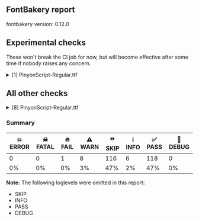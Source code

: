 ## FontBakery report

fontbakery version: 0.12.0



## Experimental checks

These won't break the CI job for now, but will become effective after some time if nobody raises any concern.


<details><summary>[1] PinyonScript-Regular.ttf</summary>
<div>
<details>
    <summary>⚠️ <b>WARN</b> Validate location, size and resolution of article images. <a href="https://fontbakery.readthedocs.io/en/stable/fontbakery/checks/googlefonts.article.html#"></a></summary>
    <div>







* ⚠️ **WARN** <p>Family metadata at fonts/ttf does not have an article.</p>
 [code: lacks-article]



</div>
</details>
</div>
</details>




## All other checks



<details><summary>[8] PinyonScript-Regular.ttf</summary>
<div>
<details>
    <summary>⚠️ <b>WARN</b> Check if each glyph has the recommended amount of contours. <a href="https://fontbakery.readthedocs.io/en/stable/fontbakery/checks/universal.html#"></a></summary>
    <div>







* ⚠️ **WARN** <p>This check inspects the glyph outlines and detects the total number of contours in each of them. The expected values are infered from the typical ammounts of contours observed in a large collection of reference font families. The divergences listed below may simply indicate a significantly different design on some of your glyphs. On the other hand, some of these may flag actual bugs in the font such as glyphs mapped to an incorrect codepoint. Please consider reviewing the design and codepoint assignment of these to make sure they are correct.</p>
<p>The following glyphs do not have the recommended number of contours:</p>
<pre><code>- Glyph name: at	Contours detected: 3	Expected: 2

- Glyph name: A	Contours detected: 4	Expected: 2

- Glyph name: C	Contours detected: 3	Expected: 1

- Glyph name: D	Contours detected: 3	Expected: 2

- Glyph name: E	Contours detected: 4	Expected: 1

- Glyph name: F	Contours detected: 2	Expected: 1

- Glyph name: G	Contours detected: 2	Expected: 1

- Glyph name: H	Contours detected: 2	Expected: 1

- Glyph name: I	Contours detected: 2	Expected: 1

- Glyph name: J	Contours detected: 3	Expected: 1

- Glyph name: K	Contours detected: 3	Expected: 1 or 2

- Glyph name: L	Contours detected: 3	Expected: 1

- Glyph name: N	Contours detected: 2	Expected: 1

- Glyph name: O	Contours detected: 1	Expected: 2

- Glyph name: S	Contours detected: 2	Expected: 1

- Glyph name: T	Contours detected: 2	Expected: 1

- Glyph name: V	Contours detected: 2	Expected: 1

- Glyph name: Z	Contours detected: 2	Expected: 1

- Glyph name: f	Contours detected: 3	Expected: 1

- Glyph name: j	Contours detected: 3	Expected: 2

- Glyph name: p	Contours detected: 1	Expected: 2

- Glyph name: q	Contours detected: 3	Expected: 2

- Glyph name: y	Contours detected: 2	Expected: 1

- Glyph name: z	Contours detected: 3	Expected: 1

- Glyph name: sterling	Contours detected: 3	Expected: 1 or 2

- Glyph name: Agrave	Contours detected: 5	Expected: 3

- Glyph name: Aacute	Contours detected: 5	Expected: 3

- Glyph name: Acircumflex	Contours detected: 5	Expected: 3

- Glyph name: Atilde	Contours detected: 5	Expected: 3

- Glyph name: Adieresis	Contours detected: 6	Expected: 4

- Glyph name: Aring	Contours detected: 6	Expected: 3 or 4

- Glyph name: AE	Contours detected: 6	Expected: 2

- Glyph name: Ccedilla	Contours detected: 4	Expected: 1 or 2

- Glyph name: Egrave	Contours detected: 5	Expected: 2

- Glyph name: Eacute	Contours detected: 5	Expected: 2

- Glyph name: Ecircumflex	Contours detected: 5	Expected: 2

- Glyph name: Edieresis	Contours detected: 6	Expected: 3

- Glyph name: Igrave	Contours detected: 3	Expected: 2

- Glyph name: Iacute	Contours detected: 3	Expected: 2

- Glyph name: Icircumflex	Contours detected: 3	Expected: 2

- Glyph name: Idieresis	Contours detected: 4	Expected: 3

- Glyph name: Eth	Contours detected: 3	Expected: 2

- Glyph name: Ntilde	Contours detected: 3	Expected: 2

- Glyph name: Ograve	Contours detected: 2	Expected: 3

- Glyph name: Oacute	Contours detected: 2	Expected: 3

- Glyph name: Ocircumflex	Contours detected: 2	Expected: 3

- Glyph name: Otilde	Contours detected: 2	Expected: 3

- Glyph name: Odieresis	Contours detected: 3	Expected: 4

- Glyph name: Thorn	Contours detected: 3	Expected: 1 or 2

- Glyph name: yacute	Contours detected: 3	Expected: 2

- Glyph name: thorn	Contours detected: 1	Expected: 2

- Glyph name: ydieresis	Contours detected: 4	Expected: 3

- Glyph name: Amacron	Contours detected: 5	Expected: 3

- Glyph name: Abreve	Contours detected: 5	Expected: 3

- Glyph name: Aogonek	Contours detected: 5	Expected: 2 or 3

- Glyph name: aogonek	Contours detected: 3	Expected: 2

- Glyph name: Cacute	Contours detected: 4	Expected: 2

- Glyph name: Ccircumflex	Contours detected: 4	Expected: 2

- Glyph name: Cdotaccent	Contours detected: 4	Expected: 2

- Glyph name: Ccaron	Contours detected: 4	Expected: 2

- Glyph name: Dcaron	Contours detected: 4	Expected: 3

- Glyph name: Dcroat	Contours detected: 3	Expected: 2

- Glyph name: dcroat	Contours detected: 3	Expected: 2

- Glyph name: Emacron	Contours detected: 5	Expected: 2

- Glyph name: Ebreve	Contours detected: 5	Expected: 2

- Glyph name: Edotaccent	Contours detected: 5	Expected: 2

- Glyph name: Eogonek	Contours detected: 5	Expected: 1 or 2

- Glyph name: eogonek	Contours detected: 3	Expected: 2

- Glyph name: Ecaron	Contours detected: 5	Expected: 2

- Glyph name: Gcircumflex	Contours detected: 3	Expected: 2

- Glyph name: Gbreve	Contours detected: 3	Expected: 2

- Glyph name: Gdotaccent	Contours detected: 3	Expected: 2

- Glyph name: uni0122	Contours detected: 3	Expected: 2

- Glyph name: Hcircumflex	Contours detected: 3	Expected: 2

- Glyph name: Hbar	Contours detected: 3	Expected: 2

- Glyph name: Itilde	Contours detected: 3	Expected: 2

- Glyph name: Imacron	Contours detected: 3	Expected: 2

- Glyph name: Ibreve	Contours detected: 3	Expected: 2

- Glyph name: Iogonek	Contours detected: 3	Expected: 1 or 2

- Glyph name: Idotaccent	Contours detected: 3	Expected: 2

- Glyph name: IJ	Contours detected: 5	Expected: 1 or 2

- Glyph name: Jcircumflex	Contours detected: 4	Expected: 2

- Glyph name: jcircumflex	Contours detected: 3	Expected: 2

- Glyph name: uni0136	Contours detected: 4	Expected: 2 or 3

- Glyph name: Lacute	Contours detected: 4	Expected: 2

- Glyph name: uni013B	Contours detected: 4	Expected: 2

- Glyph name: Lcaron	Contours detected: 4	Expected: 2

- Glyph name: Ldot	Contours detected: 4	Expected: 2

- Glyph name: Lslash	Contours detected: 3	Expected: 1

- Glyph name: lslash	Contours detected: 2	Expected: 1

- Glyph name: Nacute	Contours detected: 3	Expected: 2

- Glyph name: uni0145	Contours detected: 3	Expected: 2

- Glyph name: Ncaron	Contours detected: 3	Expected: 2

- Glyph name: Eng	Contours detected: 2	Expected: 1

- Glyph name: eng	Contours detected: 2	Expected: 1

- Glyph name: Omacron	Contours detected: 2	Expected: 3

- Glyph name: Obreve	Contours detected: 2	Expected: 3

- Glyph name: Ohungarumlaut	Contours detected: 3	Expected: 4

- Glyph name: OE	Contours detected: 3	Expected: 2

- Glyph name: Sacute	Contours detected: 3	Expected: 2

- Glyph name: Scircumflex	Contours detected: 3	Expected: 2

- Glyph name: Scedilla	Contours detected: 3	Expected: 1 or 2

- Glyph name: Scaron	Contours detected: 3	Expected: 2

- Glyph name: uni0162	Contours detected: 3	Expected: 1 or 2

- Glyph name: Tcaron	Contours detected: 3	Expected: 2

- Glyph name: Tbar	Contours detected: 3	Expected: 1

- Glyph name: tbar	Contours detected: 2	Expected: 1

- Glyph name: Uogonek	Contours detected: 2	Expected: 1

- Glyph name: uogonek	Contours detected: 2	Expected: 1

- Glyph name: Wcircumflex	Contours detected: 3	Expected: 2

- Glyph name: ycircumflex	Contours detected: 3	Expected: 2

- Glyph name: Zacute	Contours detected: 3	Expected: 2

- Glyph name: zacute	Contours detected: 4	Expected: 2

- Glyph name: Zdotaccent	Contours detected: 3	Expected: 2

- Glyph name: zdotaccent	Contours detected: 4	Expected: 2

- Glyph name: Zcaron	Contours detected: 3	Expected: 2

- Glyph name: zcaron	Contours detected: 4	Expected: 2

- Glyph name: longs	Contours detected: 2	Expected: 1

- Glyph name: uni0181	Contours detected: 2	Expected: 3

- Glyph name: uni0189	Contours detected: 3	Expected: 2

- Glyph name: uni018A	Contours detected: 3	Expected: 2

- Glyph name: uni0198	Contours detected: 3	Expected: 1

- Glyph name: uni0199	Contours detected: 2	Expected: 1

- Glyph name: ohorn	Contours detected: 3	Expected: 2

- Glyph name: Uhorn	Contours detected: 2	Expected: 1

- Glyph name: uhorn	Contours detected: 2	Expected: 1

- Glyph name: uni01B4	Contours detected: 2	Expected: 1

- Glyph name: uni01B5	Contours detected: 3	Expected: 1

- Glyph name: uni01B6	Contours detected: 4	Expected: 1

- Glyph name: uni01C4	Contours detected: 6	Expected: 4

- Glyph name: uni01C5	Contours detected: 7	Expected: 4

- Glyph name: uni01C6	Contours detected: 6	Expected: 4

- Glyph name: uni01C7	Contours detected: 6	Expected: 2

- Glyph name: uni01C8	Contours detected: 6	Expected: 3

- Glyph name: uni01C9	Contours detected: 4	Expected: 3

- Glyph name: uni01CA	Contours detected: 5	Expected: 2

- Glyph name: uni01CB	Contours detected: 5	Expected: 3

- Glyph name: uni01CC	Contours detected: 4	Expected: 3

- Glyph name: uni01CD	Contours detected: 5	Expected: 3

- Glyph name: uni01CF	Contours detected: 3	Expected: 2

- Glyph name: uni01D1	Contours detected: 2	Expected: 3

- Glyph name: uni01DE	Contours detected: 7	Expected: 5

- Glyph name: uni01E0	Contours detected: 6	Expected: 4

- Glyph name: uni01E2	Contours detected: 7	Expected: 3

- Glyph name: Gcaron	Contours detected: 3	Expected: 2

- Glyph name: uni01E8	Contours detected: 4	Expected: 2

- Glyph name: uni01E9	Contours detected: 3	Expected: 2

- Glyph name: uni01EB	Contours detected: 3	Expected: 2

- Glyph name: uni01F1	Contours detected: 5	Expected: 3

- Glyph name: uni01F2	Contours detected: 6	Expected: 3

- Glyph name: uni01F3	Contours detected: 5	Expected: 3

- Glyph name: uni01F4	Contours detected: 3	Expected: 2

- Glyph name: uni01F5	Contours detected: 4	Expected: 3

- Glyph name: uni01F8	Contours detected: 3	Expected: 2

- Glyph name: Aringacute	Contours detected: 7	Expected: 3, 4 or 5

- Glyph name: AEacute	Contours detected: 7	Expected: 3

- Glyph name: uni0200	Contours detected: 6	Expected: 4

- Glyph name: uni0202	Contours detected: 5	Expected: 3

- Glyph name: uni0204	Contours detected: 6	Expected: 3

- Glyph name: uni0206	Contours detected: 5	Expected: 2

- Glyph name: uni0208	Contours detected: 4	Expected: 3

- Glyph name: uni020A	Contours detected: 3	Expected: 2

- Glyph name: uni020C	Contours detected: 3	Expected: 4

- Glyph name: uni020E	Contours detected: 2	Expected: 3

- Glyph name: uni0218	Contours detected: 3	Expected: 2

- Glyph name: uni021A	Contours detected: 3	Expected: 2

- Glyph name: uni021E	Contours detected: 3	Expected: 2

- Glyph name: uni0226	Contours detected: 5	Expected: 3

- Glyph name: uni0228	Contours detected: 5	Expected: 1

- Glyph name: uni0229	Contours detected: 3	Expected: 2

- Glyph name: uni022A	Contours detected: 4	Expected: 5

- Glyph name: uni022C	Contours detected: 3	Expected: 4

- Glyph name: uni022E	Contours detected: 2	Expected: 3

- Glyph name: uni0230	Contours detected: 3	Expected: 4

- Glyph name: uni0233	Contours detected: 3	Expected: 2

- Glyph name: uni0237	Contours detected: 2	Expected: 1

- Glyph name: uni0245	Contours detected: 2	Expected: 1

- Glyph name: uni1E00	Contours detected: 6	Expected: 4

- Glyph name: uni1E02	Contours detected: 3	Expected: 4

- Glyph name: uni1E08	Contours detected: 5	Expected: 2

- Glyph name: uni1E09	Contours detected: 3	Expected: 2

- Glyph name: uni1E0A	Contours detected: 4	Expected: 3

- Glyph name: uni1E0C	Contours detected: 4	Expected: 3

- Glyph name: uni1E0E	Contours detected: 4	Expected: 3

- Glyph name: uni1E14	Contours detected: 6	Expected: 3

- Glyph name: uni1E16	Contours detected: 6	Expected: 3

- Glyph name: uni1E1C	Contours detected: 6	Expected: 2

- Glyph name: uni1E1D	Contours detected: 4	Expected: 3

- Glyph name: uni1E1E	Contours detected: 3	Expected: 2

- Glyph name: uni1E1F	Contours detected: 4	Expected: 2

- Glyph name: uni1E20	Contours detected: 3	Expected: 2

- Glyph name: uni1E24	Contours detected: 3	Expected: 2

- Glyph name: uni1E2A	Contours detected: 3	Expected: 2

- Glyph name: uni1E2E	Contours detected: 5	Expected: 4

- Glyph name: uni1E36	Contours detected: 4	Expected: 2

- Glyph name: uni1E3A	Contours detected: 4	Expected: 2

- Glyph name: uni1E44	Contours detected: 3	Expected: 2

- Glyph name: uni1E46	Contours detected: 3	Expected: 2

- Glyph name: uni1E48	Contours detected: 3	Expected: 2

- Glyph name: uni1E4C	Contours detected: 3	Expected: 4

- Glyph name: uni1E4E	Contours detected: 4	Expected: 5

- Glyph name: uni1E50	Contours detected: 3	Expected: 4

- Glyph name: uni1E52	Contours detected: 3	Expected: 4

- Glyph name: uni1E57	Contours detected: 2	Expected: 3

- Glyph name: uni1E60	Contours detected: 3	Expected: 2

- Glyph name: uni1E62	Contours detected: 3	Expected: 2

- Glyph name: uni1E64	Contours detected: 4	Expected: 3

- Glyph name: uni1E66	Contours detected: 4	Expected: 3

- Glyph name: uni1E68	Contours detected: 4	Expected: 3

- Glyph name: uni1E6A	Contours detected: 3	Expected: 2

- Glyph name: uni1E6C	Contours detected: 3	Expected: 2

- Glyph name: uni1E6E	Contours detected: 3	Expected: 2

- Glyph name: Wgrave	Contours detected: 3	Expected: 2

- Glyph name: Wacute	Contours detected: 3	Expected: 2

- Glyph name: Wdieresis	Contours detected: 4	Expected: 3

- Glyph name: uni1E8F	Contours detected: 3	Expected: 2

- Glyph name: uni1E92	Contours detected: 3	Expected: 2

- Glyph name: uni1E93	Contours detected: 4	Expected: 2

- Glyph name: uni1EA0	Contours detected: 5	Expected: 3

- Glyph name: uni1EA2	Contours detected: 5	Expected: 3

- Glyph name: uni1EA4	Contours detected: 6	Expected: 4

- Glyph name: uni1EA6	Contours detected: 6	Expected: 4

- Glyph name: uni1EA8	Contours detected: 6	Expected: 4

- Glyph name: uni1EAA	Contours detected: 6	Expected: 4

- Glyph name: uni1EAC	Contours detected: 6	Expected: 4

- Glyph name: uni1EAE	Contours detected: 6	Expected: 4

- Glyph name: uni1EB0	Contours detected: 6	Expected: 4

- Glyph name: uni1EB2	Contours detected: 6	Expected: 4

- Glyph name: uni1EB4	Contours detected: 6	Expected: 4

- Glyph name: uni1EB6	Contours detected: 6	Expected: 4

- Glyph name: uni1EB8	Contours detected: 5	Expected: 2

- Glyph name: uni1EBA	Contours detected: 5	Expected: 2

- Glyph name: uni1EBC	Contours detected: 5	Expected: 2

- Glyph name: uni1EBE	Contours detected: 6	Expected: 3

- Glyph name: uni1EC0	Contours detected: 6	Expected: 3

- Glyph name: uni1EC2	Contours detected: 6	Expected: 3

- Glyph name: uni1EC4	Contours detected: 6	Expected: 3

- Glyph name: uni1EC6	Contours detected: 6	Expected: 3

- Glyph name: uni1EC8	Contours detected: 3	Expected: 2

- Glyph name: uni1ECA	Contours detected: 3	Expected: 2

- Glyph name: uni1ECC	Contours detected: 2	Expected: 3

- Glyph name: uni1ECE	Contours detected: 2	Expected: 3

- Glyph name: uni1ED0	Contours detected: 3	Expected: 4

- Glyph name: uni1ED2	Contours detected: 3	Expected: 4

- Glyph name: uni1ED4	Contours detected: 3	Expected: 4

- Glyph name: uni1ED6	Contours detected: 3	Expected: 4

- Glyph name: uni1ED8	Contours detected: 3	Expected: 4

- Glyph name: uni1EDB	Contours detected: 4	Expected: 3

- Glyph name: uni1EDD	Contours detected: 4	Expected: 3

- Glyph name: uni1EDF	Contours detected: 4	Expected: 3

- Glyph name: uni1EE1	Contours detected: 4	Expected: 3

- Glyph name: uni1EE3	Contours detected: 4	Expected: 3

- Glyph name: uni1EE8	Contours detected: 3	Expected: 2

- Glyph name: uni1EE9	Contours detected: 3	Expected: 2

- Glyph name: uni1EEA	Contours detected: 3	Expected: 2

- Glyph name: uni1EEB	Contours detected: 3	Expected: 2

- Glyph name: uni1EEC	Contours detected: 3	Expected: 2

- Glyph name: uni1EED	Contours detected: 3	Expected: 2

- Glyph name: uni1EEE	Contours detected: 3	Expected: 2

- Glyph name: uni1EEF	Contours detected: 3	Expected: 2

- Glyph name: uni1EF0	Contours detected: 3	Expected: 2

- Glyph name: uni1EF1	Contours detected: 3	Expected: 2

- Glyph name: ygrave	Contours detected: 3	Expected: 2

- Glyph name: uni1EF5	Contours detected: 3	Expected: 2

- Glyph name: uni1EF7	Contours detected: 3	Expected: 2

- Glyph name: uni1EF9	Contours detected: 3	Expected: 2

- Glyph name: trademark	Contours detected: 3	Expected: 2

- Glyph name: fi	Contours detected: 4	Expected: 1, 2 or 3

- Glyph name: fl	Contours detected: 4	Expected: 1 or 2

- Glyph name: A	Contours detected: 4	Expected: 2

- Glyph name: AE	Contours detected: 6	Expected: 2

- Glyph name: AEacute	Contours detected: 7	Expected: 3

- Glyph name: Aacute	Contours detected: 5	Expected: 3

- Glyph name: Abreve	Contours detected: 5	Expected: 3

- Glyph name: Acircumflex	Contours detected: 5	Expected: 3

- Glyph name: Adieresis	Contours detected: 6	Expected: 4

- Glyph name: Agrave	Contours detected: 5	Expected: 3

- Glyph name: Amacron	Contours detected: 5	Expected: 3

- Glyph name: Aogonek	Contours detected: 5	Expected: 2 or 3

- Glyph name: Aring	Contours detected: 6	Expected: 3 or 4

- Glyph name: Aringacute	Contours detected: 7	Expected: 3, 4 or 5

- Glyph name: Atilde	Contours detected: 5	Expected: 3

- Glyph name: C	Contours detected: 3	Expected: 1

- Glyph name: Cacute	Contours detected: 4	Expected: 2

- Glyph name: Ccaron	Contours detected: 4	Expected: 2

- Glyph name: Ccedilla	Contours detected: 4	Expected: 1 or 2

- Glyph name: Ccircumflex	Contours detected: 4	Expected: 2

- Glyph name: Cdotaccent	Contours detected: 4	Expected: 2

- Glyph name: D	Contours detected: 3	Expected: 2

- Glyph name: Dcaron	Contours detected: 4	Expected: 3

- Glyph name: Dcroat	Contours detected: 3	Expected: 2

- Glyph name: E	Contours detected: 4	Expected: 1

- Glyph name: Eacute	Contours detected: 5	Expected: 2

- Glyph name: Ebreve	Contours detected: 5	Expected: 2

- Glyph name: Ecaron	Contours detected: 5	Expected: 2

- Glyph name: Ecircumflex	Contours detected: 5	Expected: 2

- Glyph name: Edieresis	Contours detected: 6	Expected: 3

- Glyph name: Edotaccent	Contours detected: 5	Expected: 2

- Glyph name: Egrave	Contours detected: 5	Expected: 2

- Glyph name: Emacron	Contours detected: 5	Expected: 2

- Glyph name: Eng	Contours detected: 2	Expected: 1

- Glyph name: Eogonek	Contours detected: 5	Expected: 1 or 2

- Glyph name: Eth	Contours detected: 3	Expected: 2

- Glyph name: F	Contours detected: 2	Expected: 1

- Glyph name: G	Contours detected: 2	Expected: 1

- Glyph name: Gbreve	Contours detected: 3	Expected: 2

- Glyph name: Gcaron	Contours detected: 3	Expected: 2

- Glyph name: Gcircumflex	Contours detected: 3	Expected: 2

- Glyph name: Gdotaccent	Contours detected: 3	Expected: 2

- Glyph name: H	Contours detected: 2	Expected: 1

- Glyph name: Hbar	Contours detected: 3	Expected: 2

- Glyph name: Hcircumflex	Contours detected: 3	Expected: 2

- Glyph name: I	Contours detected: 2	Expected: 1

- Glyph name: IJ	Contours detected: 5	Expected: 1 or 2

- Glyph name: Iacute	Contours detected: 3	Expected: 2

- Glyph name: Ibreve	Contours detected: 3	Expected: 2

- Glyph name: Icircumflex	Contours detected: 3	Expected: 2

- Glyph name: Idieresis	Contours detected: 4	Expected: 3

- Glyph name: Idotaccent	Contours detected: 3	Expected: 2

- Glyph name: Igrave	Contours detected: 3	Expected: 2

- Glyph name: Imacron	Contours detected: 3	Expected: 2

- Glyph name: Iogonek	Contours detected: 3	Expected: 1 or 2

- Glyph name: Itilde	Contours detected: 3	Expected: 2

- Glyph name: J	Contours detected: 3	Expected: 1

- Glyph name: Jcircumflex	Contours detected: 4	Expected: 2

- Glyph name: K	Contours detected: 3	Expected: 1 or 2

- Glyph name: L	Contours detected: 3	Expected: 1

- Glyph name: Lacute	Contours detected: 4	Expected: 2

- Glyph name: Lcaron	Contours detected: 4	Expected: 2

- Glyph name: Ldot	Contours detected: 4	Expected: 2

- Glyph name: Lslash	Contours detected: 3	Expected: 1

- Glyph name: N	Contours detected: 2	Expected: 1

- Glyph name: Nacute	Contours detected: 3	Expected: 2

- Glyph name: Ncaron	Contours detected: 3	Expected: 2

- Glyph name: Ntilde	Contours detected: 3	Expected: 2

- Glyph name: O	Contours detected: 1	Expected: 2

- Glyph name: OE	Contours detected: 3	Expected: 2

- Glyph name: Oacute	Contours detected: 2	Expected: 3

- Glyph name: Ocircumflex	Contours detected: 2	Expected: 3

- Glyph name: Odieresis	Contours detected: 3	Expected: 4

- Glyph name: Ograve	Contours detected: 2	Expected: 3

- Glyph name: Ohungarumlaut	Contours detected: 3	Expected: 4

- Glyph name: Omacron	Contours detected: 2	Expected: 3

- Glyph name: Otilde	Contours detected: 2	Expected: 3

- Glyph name: S	Contours detected: 2	Expected: 1

- Glyph name: Sacute	Contours detected: 3	Expected: 2

- Glyph name: Scaron	Contours detected: 3	Expected: 2

- Glyph name: Scircumflex	Contours detected: 3	Expected: 2

- Glyph name: T	Contours detected: 2	Expected: 1

- Glyph name: Tbar	Contours detected: 3	Expected: 1

- Glyph name: Tcaron	Contours detected: 3	Expected: 2

- Glyph name: Thorn	Contours detected: 3	Expected: 1 or 2

- Glyph name: Uhorn	Contours detected: 2	Expected: 1

- Glyph name: Uogonek	Contours detected: 2	Expected: 1

- Glyph name: V	Contours detected: 2	Expected: 1

- Glyph name: Wacute	Contours detected: 3	Expected: 2

- Glyph name: Wcircumflex	Contours detected: 3	Expected: 2

- Glyph name: Wdieresis	Contours detected: 4	Expected: 3

- Glyph name: Wgrave	Contours detected: 3	Expected: 2

- Glyph name: Z	Contours detected: 2	Expected: 1

- Glyph name: Zacute	Contours detected: 3	Expected: 2

- Glyph name: Zcaron	Contours detected: 3	Expected: 2

- Glyph name: Zdotaccent	Contours detected: 3	Expected: 2

- Glyph name: aogonek	Contours detected: 3	Expected: 2

- Glyph name: at	Contours detected: 3	Expected: 2

- Glyph name: dcroat	Contours detected: 3	Expected: 2

- Glyph name: eng	Contours detected: 2	Expected: 1

- Glyph name: eogonek	Contours detected: 3	Expected: 2

- Glyph name: f	Contours detected: 3	Expected: 1

- Glyph name: fi	Contours detected: 4	Expected: 3

- Glyph name: fl	Contours detected: 4	Expected: 2

- Glyph name: j	Contours detected: 3	Expected: 2

- Glyph name: jcircumflex	Contours detected: 3	Expected: 2

- Glyph name: longs	Contours detected: 2	Expected: 1

- Glyph name: lslash	Contours detected: 2	Expected: 1

- Glyph name: ohorn	Contours detected: 3	Expected: 2

- Glyph name: p	Contours detected: 1	Expected: 2

- Glyph name: q	Contours detected: 3	Expected: 2

- Glyph name: sterling	Contours detected: 3	Expected: 1 or 2

- Glyph name: tbar	Contours detected: 2	Expected: 1

- Glyph name: thorn	Contours detected: 1	Expected: 2

- Glyph name: trademark	Contours detected: 3	Expected: 2

- Glyph name: uhorn	Contours detected: 2	Expected: 1

- Glyph name: uni0122	Contours detected: 3	Expected: 2

- Glyph name: uni0136	Contours detected: 4	Expected: 2 or 3

- Glyph name: uni013B	Contours detected: 4	Expected: 2

- Glyph name: uni0145	Contours detected: 3	Expected: 2

- Glyph name: uni0162	Contours detected: 3	Expected: 1 or 2

- Glyph name: uni0181	Contours detected: 2	Expected: 3

- Glyph name: uni0189	Contours detected: 3	Expected: 2

- Glyph name: uni018A	Contours detected: 3	Expected: 2

- Glyph name: uni0198	Contours detected: 3	Expected: 1

- Glyph name: uni0199	Contours detected: 2	Expected: 1

- Glyph name: uni01B4	Contours detected: 2	Expected: 1

- Glyph name: uni01B5	Contours detected: 3	Expected: 1

- Glyph name: uni01B6	Contours detected: 4	Expected: 1

- Glyph name: uni01C4	Contours detected: 6	Expected: 4

- Glyph name: uni01C5	Contours detected: 7	Expected: 4

- Glyph name: uni01C6	Contours detected: 6	Expected: 4

- Glyph name: uni01C7	Contours detected: 6	Expected: 2

- Glyph name: uni01C8	Contours detected: 6	Expected: 3

- Glyph name: uni01C9	Contours detected: 4	Expected: 3

- Glyph name: uni01CA	Contours detected: 5	Expected: 2

- Glyph name: uni01CB	Contours detected: 5	Expected: 3

- Glyph name: uni01CC	Contours detected: 4	Expected: 3

- Glyph name: uni01CD	Contours detected: 5	Expected: 3

- Glyph name: uni01CF	Contours detected: 3	Expected: 2

- Glyph name: uni01D1	Contours detected: 2	Expected: 3

- Glyph name: uni01DE	Contours detected: 7	Expected: 5

- Glyph name: uni01E0	Contours detected: 6	Expected: 4

- Glyph name: uni01E2	Contours detected: 7	Expected: 3

- Glyph name: uni01E8	Contours detected: 4	Expected: 2

- Glyph name: uni01E9	Contours detected: 3	Expected: 2

- Glyph name: uni01F1	Contours detected: 5	Expected: 3

- Glyph name: uni01F2	Contours detected: 6	Expected: 3

- Glyph name: uni01F3	Contours detected: 5	Expected: 3

- Glyph name: uni01F8	Contours detected: 3	Expected: 2

- Glyph name: uni0218	Contours detected: 3	Expected: 2

- Glyph name: uni021A	Contours detected: 3	Expected: 2

- Glyph name: uni021E	Contours detected: 3	Expected: 2

- Glyph name: uni0226	Contours detected: 5	Expected: 3

- Glyph name: uni0228	Contours detected: 5	Expected: 1

- Glyph name: uni0229	Contours detected: 3	Expected: 2

- Glyph name: uni022A	Contours detected: 4	Expected: 5

- Glyph name: uni022C	Contours detected: 3	Expected: 4

- Glyph name: uni022E	Contours detected: 2	Expected: 3

- Glyph name: uni0230	Contours detected: 3	Expected: 4

- Glyph name: uni0233	Contours detected: 3	Expected: 2

- Glyph name: uni0237	Contours detected: 2	Expected: 1

- Glyph name: uni0245	Contours detected: 2	Expected: 1

- Glyph name: uni1E00	Contours detected: 6	Expected: 4

- Glyph name: uni1E02	Contours detected: 3	Expected: 4

- Glyph name: uni1E08	Contours detected: 5	Expected: 2

- Glyph name: uni1E09	Contours detected: 3	Expected: 2

- Glyph name: uni1E0A	Contours detected: 4	Expected: 3

- Glyph name: uni1E0C	Contours detected: 4	Expected: 3

- Glyph name: uni1E0E	Contours detected: 4	Expected: 3

- Glyph name: uni1E14	Contours detected: 6	Expected: 3

- Glyph name: uni1E16	Contours detected: 6	Expected: 3

- Glyph name: uni1E1C	Contours detected: 6	Expected: 2

- Glyph name: uni1E1D	Contours detected: 4	Expected: 3

- Glyph name: uni1E1E	Contours detected: 3	Expected: 2

- Glyph name: uni1E20	Contours detected: 3	Expected: 2

- Glyph name: uni1E24	Contours detected: 3	Expected: 2

- Glyph name: uni1E2A	Contours detected: 3	Expected: 2

- Glyph name: uni1E2E	Contours detected: 5	Expected: 4

- Glyph name: uni1E36	Contours detected: 4	Expected: 2

- Glyph name: uni1E3A	Contours detected: 4	Expected: 2

- Glyph name: uni1E44	Contours detected: 3	Expected: 2

- Glyph name: uni1E46	Contours detected: 3	Expected: 2

- Glyph name: uni1E48	Contours detected: 3	Expected: 2

- Glyph name: uni1E4C	Contours detected: 3	Expected: 4

- Glyph name: uni1E4E	Contours detected: 4	Expected: 5

- Glyph name: uni1E50	Contours detected: 3	Expected: 4

- Glyph name: uni1E52	Contours detected: 3	Expected: 4

- Glyph name: uni1E57	Contours detected: 2	Expected: 3

- Glyph name: uni1E60	Contours detected: 3	Expected: 2

- Glyph name: uni1E62	Contours detected: 3	Expected: 2

- Glyph name: uni1E64	Contours detected: 4	Expected: 3

- Glyph name: uni1E66	Contours detected: 4	Expected: 3

- Glyph name: uni1E68	Contours detected: 4	Expected: 3

- Glyph name: uni1E6A	Contours detected: 3	Expected: 2

- Glyph name: uni1E6C	Contours detected: 3	Expected: 2

- Glyph name: uni1E6E	Contours detected: 3	Expected: 2

- Glyph name: uni1E8F	Contours detected: 3	Expected: 2

- Glyph name: uni1E92	Contours detected: 3	Expected: 2

- Glyph name: uni1E93	Contours detected: 4	Expected: 2

- Glyph name: uni1EA0	Contours detected: 5	Expected: 3

- Glyph name: uni1EA2	Contours detected: 5	Expected: 3

- Glyph name: uni1EA4	Contours detected: 6	Expected: 4

- Glyph name: uni1EA6	Contours detected: 6	Expected: 4

- Glyph name: uni1EA8	Contours detected: 6	Expected: 4

- Glyph name: uni1EAA	Contours detected: 6	Expected: 4

- Glyph name: uni1EAC	Contours detected: 6	Expected: 4

- Glyph name: uni1EAE	Contours detected: 6	Expected: 4

- Glyph name: uni1EB0	Contours detected: 6	Expected: 4

- Glyph name: uni1EB2	Contours detected: 6	Expected: 4

- Glyph name: uni1EB4	Contours detected: 6	Expected: 4

- Glyph name: uni1EB6	Contours detected: 6	Expected: 4

- Glyph name: uni1EB8	Contours detected: 5	Expected: 2

- Glyph name: uni1EBA	Contours detected: 5	Expected: 2

- Glyph name: uni1EBC	Contours detected: 5	Expected: 2

- Glyph name: uni1EBE	Contours detected: 6	Expected: 3

- Glyph name: uni1EC0	Contours detected: 6	Expected: 3

- Glyph name: uni1EC2	Contours detected: 6	Expected: 3

- Glyph name: uni1EC4	Contours detected: 6	Expected: 3

- Glyph name: uni1EC6	Contours detected: 6	Expected: 3

- Glyph name: uni1EC8	Contours detected: 3	Expected: 2

- Glyph name: uni1ECA	Contours detected: 3	Expected: 2

- Glyph name: uni1ECC	Contours detected: 2	Expected: 3

- Glyph name: uni1ECE	Contours detected: 2	Expected: 3

- Glyph name: uni1ED0	Contours detected: 3	Expected: 4

- Glyph name: uni1ED2	Contours detected: 3	Expected: 4

- Glyph name: uni1ED4	Contours detected: 3	Expected: 4

- Glyph name: uni1ED6	Contours detected: 3	Expected: 4

- Glyph name: uni1ED8	Contours detected: 3	Expected: 4

- Glyph name: uni1EDB	Contours detected: 4	Expected: 3

- Glyph name: uni1EDD	Contours detected: 4	Expected: 3

- Glyph name: uni1EDF	Contours detected: 4	Expected: 3

- Glyph name: uni1EE1	Contours detected: 4	Expected: 3

- Glyph name: uni1EE3	Contours detected: 4	Expected: 3

- Glyph name: uni1EE8	Contours detected: 3	Expected: 2

- Glyph name: uni1EE9	Contours detected: 3	Expected: 2

- Glyph name: uni1EEA	Contours detected: 3	Expected: 2

- Glyph name: uni1EEB	Contours detected: 3	Expected: 2

- Glyph name: uni1EEC	Contours detected: 3	Expected: 2

- Glyph name: uni1EED	Contours detected: 3	Expected: 2

- Glyph name: uni1EEE	Contours detected: 3	Expected: 2

- Glyph name: uni1EEF	Contours detected: 3	Expected: 2

- Glyph name: uni1EF0	Contours detected: 3	Expected: 2

- Glyph name: uni1EF1	Contours detected: 3	Expected: 2

- Glyph name: uni1EF5	Contours detected: 3	Expected: 2

- Glyph name: uni1EF7	Contours detected: 3	Expected: 2

- Glyph name: uni1EF9	Contours detected: 3	Expected: 2

- Glyph name: uogonek	Contours detected: 2	Expected: 1

- Glyph name: y	Contours detected: 2	Expected: 1

- Glyph name: yacute	Contours detected: 3	Expected: 2

- Glyph name: ycircumflex	Contours detected: 3	Expected: 2

- Glyph name: ydieresis	Contours detected: 4	Expected: 3

- Glyph name: ygrave	Contours detected: 3	Expected: 2

- Glyph name: z	Contours detected: 3	Expected: 1

- Glyph name: zacute	Contours detected: 4	Expected: 2

- Glyph name: zcaron	Contours detected: 4	Expected: 2

- Glyph name: zdotaccent	Contours detected: 4	Expected: 2
</code></pre>
 [code: contour-count]



</div>
</details>

<details>
    <summary>⚠️ <b>WARN</b> Check math signs have the same width. <a href="https://fontbakery.readthedocs.io/en/stable/fontbakery/checks/universal.html#"></a></summary>
    <div>







* ⚠️ **WARN** <p>The most common width is 649 among a set of 2 math glyphs.
The following math glyphs have a different width, though:</p>
<p>Width = 815:
less</p>
<p>Width = 821:
equal, notequal</p>
<p>Width = 755:
greater</p>
<p>Width = 921:
logicalnot</p>
<p>Width = 814:
plusminus</p>
<p>Width = 693:
multiply</p>
<p>Width = 656:
divide</p>
 [code: width-outliers]



</div>
</details>

<details>
    <summary>⚠️ <b>WARN</b> Check font contains no unreachable glyphs <a href="https://fontbakery.readthedocs.io/en/stable/fontbakery/checks/universal.html#"></a></summary>
    <div>







* ⚠️ **WARN** <p>The following glyphs could not be reached by codepoint or substitution rules:</p>
<pre><code>- uni0253.001

- uni0257.001
</code></pre>
 [code: unreachable-glyphs]



</div>
</details>

<details>
    <summary>⚠️ <b>WARN</b> Do outlines contain any jaggy segments? <a href="https://fontbakery.readthedocs.io/en/stable/fontbakery/checks/outline.html#"></a></summary>
    <div>







* ⚠️ **WARN** <p>The following glyphs have jaggy segments:</p>
<pre><code>* Eng (U+014A): B&lt;&lt;1224.5,400.0&gt;-&lt;1173.0,308.0&gt;-&lt;1099.0,178.0&gt;&gt;/B&lt;&lt;1099.0,178.0&gt;-&lt;1146.0,235.0&gt;-&lt;1225.0,329.5&gt;&gt; = 9.857811935296947

* Eng (U+014A): B&lt;&lt;1260.5,783.0&gt;-&lt;1360.0,1001.0&gt;-&lt;1481.0,1209.0&gt;&gt;/B&lt;&lt;1481.0,1209.0&gt;-&lt;1405.0,1114.0&gt;-&lt;1341.0,1034.5&gt;&gt; = 8.471927180503886

* G (U+0047): B&lt;&lt;930.5,597.5&gt;-&lt;998.0,676.0&gt;-&lt;1053.0,736.0&gt;&gt;/B&lt;&lt;1053.0,736.0&gt;-&lt;890.0,621.0&gt;-&lt;779.5,575.0&gt;&gt; = 12.285762839473662

* Gbreve (U+011E): B&lt;&lt;930.5,597.5&gt;-&lt;998.0,676.0&gt;-&lt;1053.0,736.0&gt;&gt;/B&lt;&lt;1053.0,736.0&gt;-&lt;890.0,621.0&gt;-&lt;779.5,575.0&gt;&gt; = 12.285762839473662

* Gcaron (U+01E6): B&lt;&lt;930.5,597.5&gt;-&lt;998.0,676.0&gt;-&lt;1053.0,736.0&gt;&gt;/B&lt;&lt;1053.0,736.0&gt;-&lt;890.0,621.0&gt;-&lt;779.5,575.0&gt;&gt; = 12.285762839473662

* Gcircumflex (U+011C): B&lt;&lt;930.5,597.5&gt;-&lt;998.0,676.0&gt;-&lt;1053.0,736.0&gt;&gt;/B&lt;&lt;1053.0,736.0&gt;-&lt;890.0,621.0&gt;-&lt;779.5,575.0&gt;&gt; = 12.285762839473662

* Gdotaccent (U+0120): B&lt;&lt;930.5,597.5&gt;-&lt;998.0,676.0&gt;-&lt;1053.0,736.0&gt;&gt;/B&lt;&lt;1053.0,736.0&gt;-&lt;890.0,621.0&gt;-&lt;779.5,575.0&gt;&gt; = 12.285762839473662

* H (U+0048): B&lt;&lt;1073.0,843.5&gt;-&lt;1179.0,965.0&gt;-&lt;1241.0,1029.0&gt;&gt;/B&lt;&lt;1241.0,1029.0&gt;-&lt;1141.0,967.0&gt;-&lt;1073.5,943.5&gt;&gt; = 14.110467624904652

* Hbar (U+0126): B&lt;&lt;1149.5,937.0&gt;-&lt;1200.0,987.0&gt;-&lt;1241.0,1029.0&gt;&gt;/B&lt;&lt;1241.0,1029.0&gt;-&lt;1141.0,967.0&gt;-&lt;1073.5,943.5&gt;&gt; = 13.891364373570608

* Hcircumflex (U+0124): B&lt;&lt;1073.0,843.5&gt;-&lt;1179.0,965.0&gt;-&lt;1241.0,1029.0&gt;&gt;/B&lt;&lt;1241.0,1029.0&gt;-&lt;1141.0,967.0&gt;-&lt;1073.5,943.5&gt;&gt; = 14.110467624904652

* K (U+004B): B&lt;&lt;1090.0,816.0&gt;-&lt;1234.0,959.0&gt;-&lt;1403.0,1115.0&gt;&gt;/B&lt;&lt;1403.0,1115.0&gt;-&lt;1309.0,1052.0&gt;-&lt;1226.0,1017.5&gt;&gt; = 8.878891880444378

* M (U+004D): B&lt;&lt;1427.0,944.0&gt;-&lt;1573.0,1137.0&gt;-&lt;1748.0,1335.0&gt;&gt;/B&lt;&lt;1748.0,1335.0&gt;-&lt;1692.0,1284.0&gt;-&lt;1543.5,1130.0&gt;&gt; = 6.203942831885836

* M (U+004D): B&lt;&lt;2204.5,1199.0&gt;-&lt;2321.0,1318.0&gt;-&lt;2411.0,1407.0&gt;&gt;/B&lt;&lt;2411.0,1407.0&gt;-&lt;2366.0,1375.0&gt;-&lt;2311.0,1329.0&gt;&gt; = 9.262859899750879

* N (U+004E): B&lt;&lt;1224.5,400.0&gt;-&lt;1173.0,308.0&gt;-&lt;1099.0,178.0&gt;&gt;/B&lt;&lt;1099.0,178.0&gt;-&lt;1146.0,235.0&gt;-&lt;1225.0,329.5&gt;&gt; = 9.857811935296947

* N (U+004E): B&lt;&lt;1260.5,783.0&gt;-&lt;1360.0,1001.0&gt;-&lt;1481.0,1209.0&gt;&gt;/B&lt;&lt;1481.0,1209.0&gt;-&lt;1405.0,1114.0&gt;-&lt;1341.0,1034.5&gt;&gt; = 8.471927180503886

* Nacute (U+0143): B&lt;&lt;1224.5,400.0&gt;-&lt;1173.0,308.0&gt;-&lt;1099.0,178.0&gt;&gt;/B&lt;&lt;1099.0,178.0&gt;-&lt;1146.0,235.0&gt;-&lt;1225.0,329.5&gt;&gt; = 9.857811935296947

* Nacute (U+0143): B&lt;&lt;1260.5,783.0&gt;-&lt;1360.0,1001.0&gt;-&lt;1481.0,1209.0&gt;&gt;/B&lt;&lt;1481.0,1209.0&gt;-&lt;1405.0,1114.0&gt;-&lt;1341.0,1034.5&gt;&gt; = 8.471927180503886

* Ncaron (U+0147): B&lt;&lt;1224.5,400.0&gt;-&lt;1173.0,308.0&gt;-&lt;1099.0,178.0&gt;&gt;/B&lt;&lt;1099.0,178.0&gt;-&lt;1146.0,235.0&gt;-&lt;1225.0,329.5&gt;&gt; = 9.857811935296947

* Ncaron (U+0147): B&lt;&lt;1260.5,783.0&gt;-&lt;1360.0,1001.0&gt;-&lt;1481.0,1209.0&gt;&gt;/B&lt;&lt;1481.0,1209.0&gt;-&lt;1405.0,1114.0&gt;-&lt;1341.0,1034.5&gt;&gt; = 8.471927180503886

* Ntilde (U+00D1): B&lt;&lt;1224.5,400.0&gt;-&lt;1173.0,308.0&gt;-&lt;1099.0,178.0&gt;&gt;/B&lt;&lt;1099.0,178.0&gt;-&lt;1146.0,235.0&gt;-&lt;1225.0,329.5&gt;&gt; = 9.857811935296947

* Ntilde (U+00D1): B&lt;&lt;1260.5,783.0&gt;-&lt;1360.0,1001.0&gt;-&lt;1481.0,1209.0&gt;&gt;/B&lt;&lt;1481.0,1209.0&gt;-&lt;1405.0,1114.0&gt;-&lt;1341.0,1034.5&gt;&gt; = 8.471927180503886

* Thorn (U+00DE): L&lt;&lt;870.0,608.0&gt;--&lt;813.0,531.0&gt;&gt;/B&lt;&lt;813.0,531.0&gt;-&lt;944.0,644.0&gt;-&lt;1073.0,708.5&gt;&gt; = 12.708039229753163

* V (U+0056): B&lt;&lt;391.0,281.0&gt;-&lt;307.0,192.0&gt;-&lt;212.0,102.0&gt;&gt;/B&lt;&lt;212.0,102.0&gt;-&lt;329.0,181.0&gt;-&lt;479.0,288.5&gt;&gt; = 9.42408253883365

* V (U+0056): B&lt;&lt;655.5,855.5&gt;-&lt;756.0,992.0&gt;-&lt;837.0,1081.0&gt;&gt;/B&lt;&lt;837.0,1081.0&gt;-&lt;746.0,1017.0&gt;-&lt;663.5,979.5&gt;&gt; = 12.575690410206258

* W (U+0057): B&lt;&lt;1389.5,360.0&gt;-&lt;1327.0,280.0&gt;-&lt;1257.0,190.0&gt;&gt;/B&lt;&lt;1257.0,190.0&gt;-&lt;1343.0,280.0&gt;-&lt;1408.0,347.0&gt;&gt; = 5.82306367632287

* W (U+0057): B&lt;&lt;1816.0,1125.5&gt;-&lt;1868.0,1189.0&gt;-&lt;1907.0,1236.0&gt;&gt;/B&lt;&lt;1907.0,1236.0&gt;-&lt;1852.0,1195.0&gt;-&lt;1786.0,1144.0&gt;&gt; = 13.611690639781584

* W (U+0057): B&lt;&lt;722.0,253.0&gt;-&lt;611.0,146.0&gt;-&lt;490.0,43.0&gt;&gt;/B&lt;&lt;490.0,43.0&gt;-&lt;548.0,76.0&gt;-&lt;608.5,115.0&gt;&gt; = 10.76736298058224

* Wacute (U+1E82): B&lt;&lt;1389.5,360.0&gt;-&lt;1327.0,280.0&gt;-&lt;1257.0,190.0&gt;&gt;/B&lt;&lt;1257.0,190.0&gt;-&lt;1343.0,280.0&gt;-&lt;1408.0,347.0&gt;&gt; = 5.82306367632287

* Wacute (U+1E82): B&lt;&lt;1816.0,1125.5&gt;-&lt;1868.0,1189.0&gt;-&lt;1907.0,1236.0&gt;&gt;/B&lt;&lt;1907.0,1236.0&gt;-&lt;1852.0,1195.0&gt;-&lt;1786.0,1144.0&gt;&gt; = 13.611690639781584

* Wacute (U+1E82): B&lt;&lt;722.0,253.0&gt;-&lt;611.0,146.0&gt;-&lt;490.0,43.0&gt;&gt;/B&lt;&lt;490.0,43.0&gt;-&lt;548.0,76.0&gt;-&lt;608.5,115.0&gt;&gt; = 10.76736298058224

* Wcircumflex (U+0174): B&lt;&lt;1389.5,360.0&gt;-&lt;1327.0,280.0&gt;-&lt;1257.0,190.0&gt;&gt;/B&lt;&lt;1257.0,190.0&gt;-&lt;1343.0,280.0&gt;-&lt;1408.0,347.0&gt;&gt; = 5.82306367632287

* Wcircumflex (U+0174): B&lt;&lt;1816.0,1125.5&gt;-&lt;1868.0,1189.0&gt;-&lt;1907.0,1236.0&gt;&gt;/B&lt;&lt;1907.0,1236.0&gt;-&lt;1852.0,1195.0&gt;-&lt;1786.0,1144.0&gt;&gt; = 13.611690639781584

* Wcircumflex (U+0174): B&lt;&lt;722.0,253.0&gt;-&lt;611.0,146.0&gt;-&lt;490.0,43.0&gt;&gt;/B&lt;&lt;490.0,43.0&gt;-&lt;548.0,76.0&gt;-&lt;608.5,115.0&gt;&gt; = 10.76736298058224

* Wdieresis (U+1E84): B&lt;&lt;1389.5,360.0&gt;-&lt;1327.0,280.0&gt;-&lt;1257.0,190.0&gt;&gt;/B&lt;&lt;1257.0,190.0&gt;-&lt;1343.0,280.0&gt;-&lt;1408.0,347.0&gt;&gt; = 5.82306367632287

* Wdieresis (U+1E84): B&lt;&lt;1816.0,1125.5&gt;-&lt;1868.0,1189.0&gt;-&lt;1907.0,1236.0&gt;&gt;/B&lt;&lt;1907.0,1236.0&gt;-&lt;1852.0,1195.0&gt;-&lt;1786.0,1144.0&gt;&gt; = 13.611690639781584

* Wdieresis (U+1E84): B&lt;&lt;722.0,253.0&gt;-&lt;611.0,146.0&gt;-&lt;490.0,43.0&gt;&gt;/B&lt;&lt;490.0,43.0&gt;-&lt;548.0,76.0&gt;-&lt;608.5,115.0&gt;&gt; = 10.76736298058224

* Wgrave (U+1E80): B&lt;&lt;1389.5,360.0&gt;-&lt;1327.0,280.0&gt;-&lt;1257.0,190.0&gt;&gt;/B&lt;&lt;1257.0,190.0&gt;-&lt;1343.0,280.0&gt;-&lt;1408.0,347.0&gt;&gt; = 5.82306367632287

* Wgrave (U+1E80): B&lt;&lt;1816.0,1125.5&gt;-&lt;1868.0,1189.0&gt;-&lt;1907.0,1236.0&gt;&gt;/B&lt;&lt;1907.0,1236.0&gt;-&lt;1852.0,1195.0&gt;-&lt;1786.0,1144.0&gt;&gt; = 13.611690639781584

* Wgrave (U+1E80): B&lt;&lt;722.0,253.0&gt;-&lt;611.0,146.0&gt;-&lt;490.0,43.0&gt;&gt;/B&lt;&lt;490.0,43.0&gt;-&lt;548.0,76.0&gt;-&lt;608.5,115.0&gt;&gt; = 10.76736298058224

* X (U+0058): B&lt;&lt;975.5,382.0&gt;-&lt;1004.0,472.0&gt;-&lt;1045.0,548.0&gt;&gt;/B&lt;&lt;1045.0,548.0&gt;-&lt;899.0,369.0&gt;-&lt;744.5,246.5&gt;&gt; = 10.856451991763631

* Y (U+0059): B&lt;&lt;1176.5,595.5&gt;-&lt;1257.0,710.0&gt;-&lt;1327.0,802.0&gt;&gt;/B&lt;&lt;1327.0,802.0&gt;-&lt;1164.0,633.0&gt;-&lt;1048.5,542.5&gt;&gt; = 6.698244912477891

* Yacute (U+00DD): B&lt;&lt;1176.5,595.5&gt;-&lt;1257.0,710.0&gt;-&lt;1327.0,802.0&gt;&gt;/B&lt;&lt;1327.0,802.0&gt;-&lt;1164.0,633.0&gt;-&lt;1048.5,542.5&gt;&gt; = 6.698244912477891

* Ycircumflex (U+0176): B&lt;&lt;1176.5,595.5&gt;-&lt;1257.0,710.0&gt;-&lt;1327.0,802.0&gt;&gt;/B&lt;&lt;1327.0,802.0&gt;-&lt;1164.0,633.0&gt;-&lt;1048.5,542.5&gt;&gt; = 6.698244912477891

* Ydieresis (U+0178): B&lt;&lt;1176.5,595.5&gt;-&lt;1257.0,710.0&gt;-&lt;1327.0,802.0&gt;&gt;/B&lt;&lt;1327.0,802.0&gt;-&lt;1164.0,633.0&gt;-&lt;1048.5,542.5&gt;&gt; = 6.698244912477891

* Ygrave (U+1EF2): B&lt;&lt;1176.5,595.5&gt;-&lt;1257.0,710.0&gt;-&lt;1327.0,802.0&gt;&gt;/B&lt;&lt;1327.0,802.0&gt;-&lt;1164.0,633.0&gt;-&lt;1048.5,542.5&gt;&gt; = 6.698244912477891

* Z (U+005A): B&lt;&lt;1258.0,978.0&gt;-&lt;1411.0,1146.0&gt;-&lt;1624.0,1299.0&gt;&gt;/B&lt;&lt;1624.0,1299.0&gt;-&lt;1571.0,1273.0&gt;-&lt;1506.5,1257.5&gt;&gt; = 9.55905928007535

* Zacute (U+0179): B&lt;&lt;1258.0,978.0&gt;-&lt;1411.0,1146.0&gt;-&lt;1624.0,1299.0&gt;&gt;/B&lt;&lt;1624.0,1299.0&gt;-&lt;1571.0,1273.0&gt;-&lt;1506.5,1257.5&gt;&gt; = 9.55905928007535

* Zcaron (U+017D): B&lt;&lt;1258.0,978.0&gt;-&lt;1411.0,1146.0&gt;-&lt;1624.0,1299.0&gt;&gt;/B&lt;&lt;1624.0,1299.0&gt;-&lt;1571.0,1273.0&gt;-&lt;1506.5,1257.5&gt;&gt; = 9.55905928007535

* Zdotaccent (U+017B): B&lt;&lt;1258.0,978.0&gt;-&lt;1411.0,1146.0&gt;-&lt;1624.0,1299.0&gt;&gt;/B&lt;&lt;1624.0,1299.0&gt;-&lt;1571.0,1273.0&gt;-&lt;1506.5,1257.5&gt;&gt; = 9.55905928007535

* ae (U+00E6): B&lt;&lt;583.5,264.5&gt;-&lt;599.0,316.0&gt;-&lt;619.0,356.0&gt;&gt;/B&lt;&lt;619.0,356.0&gt;-&lt;539.0,260.0&gt;-&lt;443.0,178.5&gt;&gt; = 13.240519915187155

* aeacute (U+01FD): B&lt;&lt;583.5,264.5&gt;-&lt;599.0,316.0&gt;-&lt;619.0,356.0&gt;&gt;/B&lt;&lt;619.0,356.0&gt;-&lt;539.0,260.0&gt;-&lt;443.0,178.5&gt;&gt; = 13.240519915187155

* ampersand (U+0026): B&lt;&lt;750.0,415.0&gt;-&lt;720.0,323.0&gt;-&lt;670.0,224.0&gt;&gt;/B&lt;&lt;670.0,224.0&gt;-&lt;798.0,422.0&gt;-&lt;910.0,562.0&gt;&gt; = 6.085158371301317

* ij (U+0133): B&lt;&lt;358.0,66.5&gt;-&lt;377.0,91.0&gt;-&lt;399.0,119.0&gt;&gt;/B&lt;&lt;399.0,119.0&gt;-&lt;335.0,68.0&gt;-&lt;267.5,33.0&gt;&gt; = 13.29230811647322

* m (U+006D): B&lt;&lt;933.0,519.0&gt;-&lt;924.0,490.0&gt;-&lt;891.0,439.0&gt;&gt;/B&lt;&lt;891.0,439.0&gt;-&lt;978.0,528.0&gt;-&lt;1047.0,584.0&gt;&gt; = 11.44369669678262

* one (U+0031): B&lt;&lt;681.5,740.0&gt;-&lt;764.0,866.0&gt;-&lt;831.0,972.0&gt;&gt;/B&lt;&lt;831.0,972.0&gt;-&lt;695.0,829.0&gt;-&lt;595.5,738.0&gt;&gt; = 11.266796617734924

* onehalf (U+00BD): B&lt;&lt;1149.0,194.5&gt;-&lt;1116.0,174.0&gt;-&lt;1088.0,151.0&gt;&gt;/B&lt;&lt;1088.0,151.0&gt;-&lt;1154.0,186.0&gt;-&lt;1208.0,199.5&gt;&gt; = 11.463517836940794

* onehalf (U+00BD): L&lt;&lt;132.0,391.0&gt;--&lt;534.0,993.0&gt;&gt;/B&lt;&lt;534.0,993.0&gt;-&lt;418.0,873.0&gt;-&lt;316.0,790.0&gt;&gt; = 10.295005739647133

* onequarter (U+00BC): L&lt;&lt;132.0,391.0&gt;--&lt;534.0,993.0&gt;&gt;/B&lt;&lt;534.0,993.0&gt;-&lt;418.0,873.0&gt;-&lt;316.0,790.0&gt;&gt; = 10.295005739647133

* q (U+0071): B&lt;&lt;-37.0,-382.0&gt;-&lt;110.0,-162.0&gt;-&lt;389.0,126.0&gt;&gt;/B&lt;&lt;389.0,126.0&gt;-&lt;304.0,59.0&gt;-&lt;232.0,28.5&gt;&gt; = 7.662954484730151

* seven (U+0037): B&lt;&lt;1212.0,1189.0&gt;-&lt;1244.0,1220.0&gt;-&lt;1278.0,1251.0&gt;&gt;/B&lt;&lt;1278.0,1251.0&gt;-&lt;1182.0,1192.0&gt;-&lt;1079.0,1192.0&gt;&gt; = 10.783263955649893

* three (U+0033): B&lt;&lt;1133.0,804.0&gt;-&lt;1023.0,711.0&gt;-&lt;857.0,643.0&gt;&gt;/B&lt;&lt;857.0,643.0&gt;-&lt;976.0,666.0&gt;-&lt;1057.0,611.0&gt;&gt; = 11.336806665066797

* trademark (U+2122): B&lt;&lt;1159.0,886.5&gt;-&lt;1117.0,816.0&gt;-&lt;1096.0,776.0&gt;&gt;/B&lt;&lt;1096.0,776.0&gt;-&lt;1159.0,848.0&gt;-&lt;1208.5,903.5&gt;&gt; = 13.486452357654622

* trademark (U+2122): B&lt;&lt;1218.5,1096.5&gt;-&lt;1297.0,1210.0&gt;-&lt;1400.0,1331.0&gt;&gt;/B&lt;&lt;1400.0,1331.0&gt;-&lt;1362.0,1292.0&gt;-&lt;1299.0,1225.5&gt;&gt; = 3.8501941283775607

* trademark (U+2122): B&lt;&lt;1603.0,1247.5&gt;-&lt;1678.0,1326.0&gt;-&lt;1738.0,1386.0&gt;&gt;/B&lt;&lt;1738.0,1386.0&gt;-&lt;1696.0,1352.0&gt;-&lt;1625.5,1287.0&gt;&gt; = 6.009005957494535

* u (U+0075): B&lt;&lt;413.5,158.0&gt;-&lt;425.0,197.0&gt;-&lt;453.0,246.0&gt;&gt;/B&lt;&lt;453.0,246.0&gt;-&lt;328.0,111.0&gt;-&lt;229.0,51.0&gt;&gt; = 13.052520541291958

* uacute (U+00FA): B&lt;&lt;413.5,158.0&gt;-&lt;425.0,197.0&gt;-&lt;453.0,246.0&gt;&gt;/B&lt;&lt;453.0,246.0&gt;-&lt;328.0,111.0&gt;-&lt;229.0,51.0&gt;&gt; = 13.052520541291958

* ubreve (U+016D): B&lt;&lt;413.5,158.0&gt;-&lt;425.0,197.0&gt;-&lt;453.0,246.0&gt;&gt;/B&lt;&lt;453.0,246.0&gt;-&lt;328.0,111.0&gt;-&lt;229.0,51.0&gt;&gt; = 13.052520541291958

* ucircumflex (U+00FB): B&lt;&lt;413.5,158.0&gt;-&lt;425.0,197.0&gt;-&lt;453.0,246.0&gt;&gt;/B&lt;&lt;453.0,246.0&gt;-&lt;328.0,111.0&gt;-&lt;229.0,51.0&gt;&gt; = 13.052520541291958

* udieresis (U+00FC): B&lt;&lt;413.5,158.0&gt;-&lt;425.0,197.0&gt;-&lt;453.0,246.0&gt;&gt;/B&lt;&lt;453.0,246.0&gt;-&lt;328.0,111.0&gt;-&lt;229.0,51.0&gt;&gt; = 13.052520541291958

* ugrave (U+00F9): B&lt;&lt;413.5,158.0&gt;-&lt;425.0,197.0&gt;-&lt;453.0,246.0&gt;&gt;/B&lt;&lt;453.0,246.0&gt;-&lt;328.0,111.0&gt;-&lt;229.0,51.0&gt;&gt; = 13.052520541291958

* uhorn (U+01B0): B&lt;&lt;413.5,158.0&gt;-&lt;425.0,197.0&gt;-&lt;453.0,246.0&gt;&gt;/B&lt;&lt;453.0,246.0&gt;-&lt;328.0,111.0&gt;-&lt;229.0,51.0&gt;&gt; = 13.052520541291958

* uhungarumlaut (U+0171): B&lt;&lt;413.5,158.0&gt;-&lt;425.0,197.0&gt;-&lt;453.0,246.0&gt;&gt;/B&lt;&lt;453.0,246.0&gt;-&lt;328.0,111.0&gt;-&lt;229.0,51.0&gt;&gt; = 13.052520541291958

* umacron (U+016B): B&lt;&lt;413.5,158.0&gt;-&lt;425.0,197.0&gt;-&lt;453.0,246.0&gt;&gt;/B&lt;&lt;453.0,246.0&gt;-&lt;328.0,111.0&gt;-&lt;229.0,51.0&gt;&gt; = 13.052520541291958

* uni00B2 (U+00B2): B&lt;&lt;303.0,690.5&gt;-&lt;270.0,670.0&gt;-&lt;241.0,647.0&gt;&gt;/B&lt;&lt;241.0,647.0&gt;-&lt;309.0,682.0&gt;-&lt;363.0,695.5&gt;&gt; = 11.182908645519465

* uni00B9 (U+00B9): L&lt;&lt;130.0,572.0&gt;--&lt;532.0,1174.0&gt;&gt;/B&lt;&lt;532.0,1174.0&gt;-&lt;416.0,1054.0&gt;-&lt;314.0,971.0&gt;&gt; = 10.295005739647133

* uni0122 (U+0122): B&lt;&lt;930.5,597.5&gt;-&lt;998.0,676.0&gt;-&lt;1053.0,736.0&gt;&gt;/B&lt;&lt;1053.0,736.0&gt;-&lt;890.0,621.0&gt;-&lt;779.5,575.0&gt;&gt; = 12.285762839473662

* uni0136 (U+0136): B&lt;&lt;1090.0,816.0&gt;-&lt;1234.0,959.0&gt;-&lt;1403.0,1115.0&gt;&gt;/B&lt;&lt;1403.0,1115.0&gt;-&lt;1309.0,1052.0&gt;-&lt;1226.0,1017.5&gt;&gt; = 8.878891880444378

* uni0145 (U+0145): B&lt;&lt;1224.5,400.0&gt;-&lt;1173.0,308.0&gt;-&lt;1099.0,178.0&gt;&gt;/B&lt;&lt;1099.0,178.0&gt;-&lt;1146.0,235.0&gt;-&lt;1225.0,329.5&gt;&gt; = 9.857811935296947

* uni0145 (U+0145): B&lt;&lt;1260.5,783.0&gt;-&lt;1360.0,1001.0&gt;-&lt;1481.0,1209.0&gt;&gt;/B&lt;&lt;1481.0,1209.0&gt;-&lt;1405.0,1114.0&gt;-&lt;1341.0,1034.5&gt;&gt; = 8.471927180503886

* uni0198 (U+0198): B&lt;&lt;1090.0,816.0&gt;-&lt;1234.0,959.0&gt;-&lt;1403.0,1115.0&gt;&gt;/B&lt;&lt;1403.0,1115.0&gt;-&lt;1309.0,1052.0&gt;-&lt;1226.0,1017.5&gt;&gt; = 8.878891880444378

* uni01B3 (U+01B3): B&lt;&lt;1176.5,595.5&gt;-&lt;1257.0,710.0&gt;-&lt;1327.0,802.0&gt;&gt;/B&lt;&lt;1327.0,802.0&gt;-&lt;1164.0,633.0&gt;-&lt;1048.5,542.5&gt;&gt; = 6.698244912477891

* uni01B5 (U+01B5): B&lt;&lt;1258.0,978.0&gt;-&lt;1411.0,1146.0&gt;-&lt;1624.0,1299.0&gt;&gt;/B&lt;&lt;1624.0,1299.0&gt;-&lt;1571.0,1273.0&gt;-&lt;1506.5,1257.5&gt;&gt; = 9.55905928007535

* uni01C4 (U+01C4): B&lt;&lt;2763.0,978.0&gt;-&lt;2916.0,1146.0&gt;-&lt;3129.0,1299.0&gt;&gt;/B&lt;&lt;3129.0,1299.0&gt;-&lt;3076.0,1273.0&gt;-&lt;3011.5,1257.5&gt;&gt; = 9.55905928007535

* uni01CA (U+01CA): B&lt;&lt;1224.5,400.0&gt;-&lt;1173.0,308.0&gt;-&lt;1099.0,178.0&gt;&gt;/B&lt;&lt;1099.0,178.0&gt;-&lt;1146.0,235.0&gt;-&lt;1225.0,329.5&gt;&gt; = 9.857811935296947

* uni01CA (U+01CA): B&lt;&lt;1260.5,783.0&gt;-&lt;1360.0,1001.0&gt;-&lt;1481.0,1209.0&gt;&gt;/B&lt;&lt;1481.0,1209.0&gt;-&lt;1405.0,1114.0&gt;-&lt;1341.0,1034.5&gt;&gt; = 8.471927180503886

* uni01CB (U+01CB): B&lt;&lt;1224.5,400.0&gt;-&lt;1173.0,308.0&gt;-&lt;1099.0,178.0&gt;&gt;/B&lt;&lt;1099.0,178.0&gt;-&lt;1146.0,235.0&gt;-&lt;1225.0,329.5&gt;&gt; = 9.857811935296947

* uni01CB (U+01CB): B&lt;&lt;1260.5,783.0&gt;-&lt;1360.0,1001.0&gt;-&lt;1481.0,1209.0&gt;&gt;/B&lt;&lt;1481.0,1209.0&gt;-&lt;1405.0,1114.0&gt;-&lt;1341.0,1034.5&gt;&gt; = 8.471927180503886

* uni01D4 (U+01D4): B&lt;&lt;413.5,158.0&gt;-&lt;425.0,197.0&gt;-&lt;453.0,246.0&gt;&gt;/B&lt;&lt;453.0,246.0&gt;-&lt;328.0,111.0&gt;-&lt;229.0,51.0&gt;&gt; = 13.052520541291958

* uni01D6 (U+01D6): B&lt;&lt;413.5,158.0&gt;-&lt;425.0,197.0&gt;-&lt;453.0,246.0&gt;&gt;/B&lt;&lt;453.0,246.0&gt;-&lt;328.0,111.0&gt;-&lt;229.0,51.0&gt;&gt; = 13.052520541291958

* uni01D8 (U+01D8): B&lt;&lt;413.5,158.0&gt;-&lt;425.0,197.0&gt;-&lt;453.0,246.0&gt;&gt;/B&lt;&lt;453.0,246.0&gt;-&lt;328.0,111.0&gt;-&lt;229.0,51.0&gt;&gt; = 13.052520541291958

* uni01DA (U+01DA): B&lt;&lt;413.5,158.0&gt;-&lt;425.0,197.0&gt;-&lt;453.0,246.0&gt;&gt;/B&lt;&lt;453.0,246.0&gt;-&lt;328.0,111.0&gt;-&lt;229.0,51.0&gt;&gt; = 13.052520541291958

* uni01DC (U+01DC): B&lt;&lt;413.5,158.0&gt;-&lt;425.0,197.0&gt;-&lt;453.0,246.0&gt;&gt;/B&lt;&lt;453.0,246.0&gt;-&lt;328.0,111.0&gt;-&lt;229.0,51.0&gt;&gt; = 13.052520541291958

* uni01E3 (U+01E3): B&lt;&lt;583.5,264.5&gt;-&lt;599.0,316.0&gt;-&lt;619.0,356.0&gt;&gt;/B&lt;&lt;619.0,356.0&gt;-&lt;539.0,260.0&gt;-&lt;443.0,178.5&gt;&gt; = 13.240519915187155

* uni01E8 (U+01E8): B&lt;&lt;1090.0,816.0&gt;-&lt;1234.0,959.0&gt;-&lt;1403.0,1115.0&gt;&gt;/B&lt;&lt;1403.0,1115.0&gt;-&lt;1309.0,1052.0&gt;-&lt;1226.0,1017.5&gt;&gt; = 8.878891880444378

* uni01F1 (U+01F1): B&lt;&lt;2764.0,978.0&gt;-&lt;2917.0,1146.0&gt;-&lt;3130.0,1299.0&gt;&gt;/B&lt;&lt;3130.0,1299.0&gt;-&lt;3077.0,1273.0&gt;-&lt;3012.5,1257.5&gt;&gt; = 9.55905928007535

* uni01F4 (U+01F4): B&lt;&lt;930.5,597.5&gt;-&lt;998.0,676.0&gt;-&lt;1053.0,736.0&gt;&gt;/B&lt;&lt;1053.0,736.0&gt;-&lt;890.0,621.0&gt;-&lt;779.5,575.0&gt;&gt; = 12.285762839473662

* uni01F8 (U+01F8): B&lt;&lt;1224.5,400.0&gt;-&lt;1173.0,308.0&gt;-&lt;1099.0,178.0&gt;&gt;/B&lt;&lt;1099.0,178.0&gt;-&lt;1146.0,235.0&gt;-&lt;1225.0,329.5&gt;&gt; = 9.857811935296947

* uni01F8 (U+01F8): B&lt;&lt;1260.5,783.0&gt;-&lt;1360.0,1001.0&gt;-&lt;1481.0,1209.0&gt;&gt;/B&lt;&lt;1481.0,1209.0&gt;-&lt;1405.0,1114.0&gt;-&lt;1341.0,1034.5&gt;&gt; = 8.471927180503886

* uni0215 (U+0215): B&lt;&lt;413.5,158.0&gt;-&lt;425.0,197.0&gt;-&lt;453.0,246.0&gt;&gt;/B&lt;&lt;453.0,246.0&gt;-&lt;328.0,111.0&gt;-&lt;229.0,51.0&gt;&gt; = 13.052520541291958

* uni0217 (U+0217): B&lt;&lt;413.5,158.0&gt;-&lt;425.0,197.0&gt;-&lt;453.0,246.0&gt;&gt;/B&lt;&lt;453.0,246.0&gt;-&lt;328.0,111.0&gt;-&lt;229.0,51.0&gt;&gt; = 13.052520541291958

* uni021E (U+021E): B&lt;&lt;1073.0,843.5&gt;-&lt;1179.0,965.0&gt;-&lt;1241.0,1029.0&gt;&gt;/B&lt;&lt;1241.0,1029.0&gt;-&lt;1141.0,967.0&gt;-&lt;1073.5,943.5&gt;&gt; = 14.110467624904652

* uni0232 (U+0232): B&lt;&lt;1176.5,595.5&gt;-&lt;1257.0,710.0&gt;-&lt;1327.0,802.0&gt;&gt;/B&lt;&lt;1327.0,802.0&gt;-&lt;1164.0,633.0&gt;-&lt;1048.5,542.5&gt;&gt; = 6.698244912477891

* uni0245 (U+0245): B&lt;&lt;1067.5,532.5&gt;-&lt;967.0,396.0&gt;-&lt;886.0,307.0&gt;&gt;/B&lt;&lt;886.0,307.0&gt;-&lt;977.0,372.0&gt;-&lt;1059.5,409.0&gt;&gt; = 12.15660649788172

* uni0245 (U+0245): B&lt;&lt;1332.5,1107.0&gt;-&lt;1417.0,1196.0&gt;-&lt;1511.0,1286.0&gt;&gt;/B&lt;&lt;1511.0,1286.0&gt;-&lt;1394.0,1207.0&gt;-&lt;1244.0,1099.5&gt;&gt; = 9.726875971043265

* uni1E20 (U+1E20): B&lt;&lt;930.5,597.5&gt;-&lt;998.0,676.0&gt;-&lt;1053.0,736.0&gt;&gt;/B&lt;&lt;1053.0,736.0&gt;-&lt;890.0,621.0&gt;-&lt;779.5,575.0&gt;&gt; = 12.285762839473662

* uni1E22 (U+1E22): B&lt;&lt;1073.0,843.5&gt;-&lt;1179.0,965.0&gt;-&lt;1241.0,1029.0&gt;&gt;/B&lt;&lt;1241.0,1029.0&gt;-&lt;1141.0,967.0&gt;-&lt;1073.5,943.5&gt;&gt; = 14.110467624904652

* uni1E24 (U+1E24): B&lt;&lt;1073.0,843.5&gt;-&lt;1179.0,965.0&gt;-&lt;1241.0,1029.0&gt;&gt;/B&lt;&lt;1241.0,1029.0&gt;-&lt;1141.0,967.0&gt;-&lt;1073.5,943.5&gt;&gt; = 14.110467624904652

* uni1E26 (U+1E26): B&lt;&lt;1073.0,843.5&gt;-&lt;1179.0,965.0&gt;-&lt;1241.0,1029.0&gt;&gt;/B&lt;&lt;1241.0,1029.0&gt;-&lt;1141.0,967.0&gt;-&lt;1073.5,943.5&gt;&gt; = 14.110467624904652

* uni1E2A (U+1E2A): B&lt;&lt;1073.0,843.5&gt;-&lt;1179.0,965.0&gt;-&lt;1241.0,1029.0&gt;&gt;/B&lt;&lt;1241.0,1029.0&gt;-&lt;1141.0,967.0&gt;-&lt;1073.5,943.5&gt;&gt; = 14.110467624904652

* uni1E30 (U+1E30): B&lt;&lt;1090.0,816.0&gt;-&lt;1234.0,959.0&gt;-&lt;1403.0,1115.0&gt;&gt;/B&lt;&lt;1403.0,1115.0&gt;-&lt;1309.0,1052.0&gt;-&lt;1226.0,1017.5&gt;&gt; = 8.878891880444378

* uni1E32 (U+1E32): B&lt;&lt;1090.0,816.0&gt;-&lt;1234.0,959.0&gt;-&lt;1403.0,1115.0&gt;&gt;/B&lt;&lt;1403.0,1115.0&gt;-&lt;1309.0,1052.0&gt;-&lt;1226.0,1017.5&gt;&gt; = 8.878891880444378

* uni1E34 (U+1E34): B&lt;&lt;1090.0,816.0&gt;-&lt;1234.0,959.0&gt;-&lt;1403.0,1115.0&gt;&gt;/B&lt;&lt;1403.0,1115.0&gt;-&lt;1309.0,1052.0&gt;-&lt;1226.0,1017.5&gt;&gt; = 8.878891880444378

* uni1E3E (U+1E3E): B&lt;&lt;1427.0,944.0&gt;-&lt;1573.0,1137.0&gt;-&lt;1748.0,1335.0&gt;&gt;/B&lt;&lt;1748.0,1335.0&gt;-&lt;1692.0,1284.0&gt;-&lt;1543.5,1130.0&gt;&gt; = 6.203942831885836

* uni1E3E (U+1E3E): B&lt;&lt;2204.5,1199.0&gt;-&lt;2321.0,1318.0&gt;-&lt;2411.0,1407.0&gt;&gt;/B&lt;&lt;2411.0,1407.0&gt;-&lt;2366.0,1375.0&gt;-&lt;2311.0,1329.0&gt;&gt; = 9.262859899750879

* uni1E3F (U+1E3F): B&lt;&lt;933.0,519.0&gt;-&lt;924.0,490.0&gt;-&lt;891.0,439.0&gt;&gt;/B&lt;&lt;891.0,439.0&gt;-&lt;978.0,528.0&gt;-&lt;1047.0,584.0&gt;&gt; = 11.44369669678262

* uni1E40 (U+1E40): B&lt;&lt;1427.0,944.0&gt;-&lt;1573.0,1137.0&gt;-&lt;1748.0,1335.0&gt;&gt;/B&lt;&lt;1748.0,1335.0&gt;-&lt;1692.0,1284.0&gt;-&lt;1543.5,1130.0&gt;&gt; = 6.203942831885836

* uni1E40 (U+1E40): B&lt;&lt;2204.5,1199.0&gt;-&lt;2321.0,1318.0&gt;-&lt;2411.0,1407.0&gt;&gt;/B&lt;&lt;2411.0,1407.0&gt;-&lt;2366.0,1375.0&gt;-&lt;2311.0,1329.0&gt;&gt; = 9.262859899750879

* uni1E41 (U+1E41): B&lt;&lt;933.0,519.0&gt;-&lt;924.0,490.0&gt;-&lt;891.0,439.0&gt;&gt;/B&lt;&lt;891.0,439.0&gt;-&lt;978.0,528.0&gt;-&lt;1047.0,584.0&gt;&gt; = 11.44369669678262

* uni1E42 (U+1E42): B&lt;&lt;1427.0,944.0&gt;-&lt;1573.0,1137.0&gt;-&lt;1748.0,1335.0&gt;&gt;/B&lt;&lt;1748.0,1335.0&gt;-&lt;1692.0,1284.0&gt;-&lt;1543.5,1130.0&gt;&gt; = 6.203942831885836

* uni1E42 (U+1E42): B&lt;&lt;2204.5,1199.0&gt;-&lt;2321.0,1318.0&gt;-&lt;2411.0,1407.0&gt;&gt;/B&lt;&lt;2411.0,1407.0&gt;-&lt;2366.0,1375.0&gt;-&lt;2311.0,1329.0&gt;&gt; = 9.262859899750879

* uni1E43 (U+1E43): B&lt;&lt;933.0,519.0&gt;-&lt;924.0,490.0&gt;-&lt;891.0,439.0&gt;&gt;/B&lt;&lt;891.0,439.0&gt;-&lt;978.0,528.0&gt;-&lt;1047.0,584.0&gt;&gt; = 11.44369669678262

* uni1E44 (U+1E44): B&lt;&lt;1224.5,400.0&gt;-&lt;1173.0,308.0&gt;-&lt;1099.0,178.0&gt;&gt;/B&lt;&lt;1099.0,178.0&gt;-&lt;1146.0,235.0&gt;-&lt;1225.0,329.5&gt;&gt; = 9.857811935296947

* uni1E44 (U+1E44): B&lt;&lt;1260.5,783.0&gt;-&lt;1360.0,1001.0&gt;-&lt;1481.0,1209.0&gt;&gt;/B&lt;&lt;1481.0,1209.0&gt;-&lt;1405.0,1114.0&gt;-&lt;1341.0,1034.5&gt;&gt; = 8.471927180503886

* uni1E46 (U+1E46): B&lt;&lt;1224.5,400.0&gt;-&lt;1173.0,308.0&gt;-&lt;1099.0,178.0&gt;&gt;/B&lt;&lt;1099.0,178.0&gt;-&lt;1146.0,235.0&gt;-&lt;1225.0,329.5&gt;&gt; = 9.857811935296947

* uni1E46 (U+1E46): B&lt;&lt;1260.5,783.0&gt;-&lt;1360.0,1001.0&gt;-&lt;1481.0,1209.0&gt;&gt;/B&lt;&lt;1481.0,1209.0&gt;-&lt;1405.0,1114.0&gt;-&lt;1341.0,1034.5&gt;&gt; = 8.471927180503886

* uni1E48 (U+1E48): B&lt;&lt;1224.5,400.0&gt;-&lt;1173.0,308.0&gt;-&lt;1099.0,178.0&gt;&gt;/B&lt;&lt;1099.0,178.0&gt;-&lt;1146.0,235.0&gt;-&lt;1225.0,329.5&gt;&gt; = 9.857811935296947

* uni1E48 (U+1E48): B&lt;&lt;1260.5,783.0&gt;-&lt;1360.0,1001.0&gt;-&lt;1481.0,1209.0&gt;&gt;/B&lt;&lt;1481.0,1209.0&gt;-&lt;1405.0,1114.0&gt;-&lt;1341.0,1034.5&gt;&gt; = 8.471927180503886

* uni1E4A (U+1E4A): B&lt;&lt;1224.5,400.0&gt;-&lt;1173.0,308.0&gt;-&lt;1099.0,178.0&gt;&gt;/B&lt;&lt;1099.0,178.0&gt;-&lt;1146.0,235.0&gt;-&lt;1225.0,329.5&gt;&gt; = 9.857811935296947

* uni1E4A (U+1E4A): B&lt;&lt;1260.5,783.0&gt;-&lt;1360.0,1001.0&gt;-&lt;1481.0,1209.0&gt;&gt;/B&lt;&lt;1481.0,1209.0&gt;-&lt;1405.0,1114.0&gt;-&lt;1341.0,1034.5&gt;&gt; = 8.471927180503886

* uni1E73 (U+1E73): B&lt;&lt;413.5,158.0&gt;-&lt;425.0,197.0&gt;-&lt;453.0,246.0&gt;&gt;/B&lt;&lt;453.0,246.0&gt;-&lt;328.0,111.0&gt;-&lt;229.0,51.0&gt;&gt; = 13.052520541291958

* uni1E75 (U+1E75): B&lt;&lt;413.5,158.0&gt;-&lt;425.0,197.0&gt;-&lt;453.0,246.0&gt;&gt;/B&lt;&lt;453.0,246.0&gt;-&lt;328.0,111.0&gt;-&lt;229.0,51.0&gt;&gt; = 13.052520541291958

* uni1E77 (U+1E77): B&lt;&lt;413.5,158.0&gt;-&lt;425.0,197.0&gt;-&lt;453.0,246.0&gt;&gt;/B&lt;&lt;453.0,246.0&gt;-&lt;328.0,111.0&gt;-&lt;229.0,51.0&gt;&gt; = 13.052520541291958

* uni1E79 (U+1E79): B&lt;&lt;413.5,158.0&gt;-&lt;425.0,197.0&gt;-&lt;453.0,246.0&gt;&gt;/B&lt;&lt;453.0,246.0&gt;-&lt;328.0,111.0&gt;-&lt;229.0,51.0&gt;&gt; = 13.052520541291958

* uni1E7B (U+1E7B): B&lt;&lt;413.5,158.0&gt;-&lt;425.0,197.0&gt;-&lt;453.0,246.0&gt;&gt;/B&lt;&lt;453.0,246.0&gt;-&lt;328.0,111.0&gt;-&lt;229.0,51.0&gt;&gt; = 13.052520541291958

* uni1E7E (U+1E7E): B&lt;&lt;391.0,281.0&gt;-&lt;307.0,192.0&gt;-&lt;212.0,102.0&gt;&gt;/B&lt;&lt;212.0,102.0&gt;-&lt;329.0,181.0&gt;-&lt;479.0,288.5&gt;&gt; = 9.42408253883365

* uni1E7E (U+1E7E): B&lt;&lt;655.5,855.5&gt;-&lt;756.0,992.0&gt;-&lt;837.0,1081.0&gt;&gt;/B&lt;&lt;837.0,1081.0&gt;-&lt;746.0,1017.0&gt;-&lt;663.5,979.5&gt;&gt; = 12.575690410206258

* uni1E86 (U+1E86): B&lt;&lt;1389.5,360.0&gt;-&lt;1327.0,280.0&gt;-&lt;1257.0,190.0&gt;&gt;/B&lt;&lt;1257.0,190.0&gt;-&lt;1343.0,280.0&gt;-&lt;1408.0,347.0&gt;&gt; = 5.82306367632287

* uni1E86 (U+1E86): B&lt;&lt;1816.0,1125.5&gt;-&lt;1868.0,1189.0&gt;-&lt;1907.0,1236.0&gt;&gt;/B&lt;&lt;1907.0,1236.0&gt;-&lt;1852.0,1195.0&gt;-&lt;1786.0,1144.0&gt;&gt; = 13.611690639781584

* uni1E86 (U+1E86): B&lt;&lt;722.0,253.0&gt;-&lt;611.0,146.0&gt;-&lt;490.0,43.0&gt;&gt;/B&lt;&lt;490.0,43.0&gt;-&lt;548.0,76.0&gt;-&lt;608.5,115.0&gt;&gt; = 10.76736298058224

* uni1E88 (U+1E88): B&lt;&lt;1389.5,360.0&gt;-&lt;1327.0,280.0&gt;-&lt;1257.0,190.0&gt;&gt;/B&lt;&lt;1257.0,190.0&gt;-&lt;1343.0,280.0&gt;-&lt;1408.0,347.0&gt;&gt; = 5.82306367632287

* uni1E88 (U+1E88): B&lt;&lt;1816.0,1125.5&gt;-&lt;1868.0,1189.0&gt;-&lt;1907.0,1236.0&gt;&gt;/B&lt;&lt;1907.0,1236.0&gt;-&lt;1852.0,1195.0&gt;-&lt;1786.0,1144.0&gt;&gt; = 13.611690639781584

* uni1E88 (U+1E88): B&lt;&lt;722.0,253.0&gt;-&lt;611.0,146.0&gt;-&lt;490.0,43.0&gt;&gt;/B&lt;&lt;490.0,43.0&gt;-&lt;548.0,76.0&gt;-&lt;608.5,115.0&gt;&gt; = 10.76736298058224

* uni1E8A (U+1E8A): B&lt;&lt;975.5,382.0&gt;-&lt;1004.0,472.0&gt;-&lt;1045.0,548.0&gt;&gt;/B&lt;&lt;1045.0,548.0&gt;-&lt;899.0,369.0&gt;-&lt;744.5,246.5&gt;&gt; = 10.856451991763631

* uni1E8C (U+1E8C): B&lt;&lt;975.5,382.0&gt;-&lt;1004.0,472.0&gt;-&lt;1045.0,548.0&gt;&gt;/B&lt;&lt;1045.0,548.0&gt;-&lt;899.0,369.0&gt;-&lt;744.5,246.5&gt;&gt; = 10.856451991763631

* uni1E8E (U+1E8E): B&lt;&lt;1176.5,595.5&gt;-&lt;1257.0,710.0&gt;-&lt;1327.0,802.0&gt;&gt;/B&lt;&lt;1327.0,802.0&gt;-&lt;1164.0,633.0&gt;-&lt;1048.5,542.5&gt;&gt; = 6.698244912477891

* uni1E90 (U+1E90): B&lt;&lt;1258.0,978.0&gt;-&lt;1411.0,1146.0&gt;-&lt;1624.0,1299.0&gt;&gt;/B&lt;&lt;1624.0,1299.0&gt;-&lt;1571.0,1273.0&gt;-&lt;1506.5,1257.5&gt;&gt; = 9.55905928007535

* uni1E92 (U+1E92): B&lt;&lt;1258.0,978.0&gt;-&lt;1411.0,1146.0&gt;-&lt;1624.0,1299.0&gt;&gt;/B&lt;&lt;1624.0,1299.0&gt;-&lt;1571.0,1273.0&gt;-&lt;1506.5,1257.5&gt;&gt; = 9.55905928007535

* uni1E94 (U+1E94): B&lt;&lt;1258.0,978.0&gt;-&lt;1411.0,1146.0&gt;-&lt;1624.0,1299.0&gt;&gt;/B&lt;&lt;1624.0,1299.0&gt;-&lt;1571.0,1273.0&gt;-&lt;1506.5,1257.5&gt;&gt; = 9.55905928007535

* uni1EE5 (U+1EE5): B&lt;&lt;413.5,158.0&gt;-&lt;425.0,197.0&gt;-&lt;453.0,246.0&gt;&gt;/B&lt;&lt;453.0,246.0&gt;-&lt;328.0,111.0&gt;-&lt;229.0,51.0&gt;&gt; = 13.052520541291958

* uni1EE7 (U+1EE7): B&lt;&lt;413.5,158.0&gt;-&lt;425.0,197.0&gt;-&lt;453.0,246.0&gt;&gt;/B&lt;&lt;453.0,246.0&gt;-&lt;328.0,111.0&gt;-&lt;229.0,51.0&gt;&gt; = 13.052520541291958

* uni1EE9 (U+1EE9): B&lt;&lt;413.5,158.0&gt;-&lt;425.0,197.0&gt;-&lt;453.0,246.0&gt;&gt;/B&lt;&lt;453.0,246.0&gt;-&lt;328.0,111.0&gt;-&lt;229.0,51.0&gt;&gt; = 13.052520541291958

* uni1EEB (U+1EEB): B&lt;&lt;413.5,158.0&gt;-&lt;425.0,197.0&gt;-&lt;453.0,246.0&gt;&gt;/B&lt;&lt;453.0,246.0&gt;-&lt;328.0,111.0&gt;-&lt;229.0,51.0&gt;&gt; = 13.052520541291958

* uni1EED (U+1EED): B&lt;&lt;413.5,158.0&gt;-&lt;425.0,197.0&gt;-&lt;453.0,246.0&gt;&gt;/B&lt;&lt;453.0,246.0&gt;-&lt;328.0,111.0&gt;-&lt;229.0,51.0&gt;&gt; = 13.052520541291958

* uni1EEF (U+1EEF): B&lt;&lt;413.5,158.0&gt;-&lt;425.0,197.0&gt;-&lt;453.0,246.0&gt;&gt;/B&lt;&lt;453.0,246.0&gt;-&lt;328.0,111.0&gt;-&lt;229.0,51.0&gt;&gt; = 13.052520541291958

* uni1EF1 (U+1EF1): B&lt;&lt;413.5,158.0&gt;-&lt;425.0,197.0&gt;-&lt;453.0,246.0&gt;&gt;/B&lt;&lt;453.0,246.0&gt;-&lt;328.0,111.0&gt;-&lt;229.0,51.0&gt;&gt; = 13.052520541291958

* uni1EF4 (U+1EF4): B&lt;&lt;1176.5,595.5&gt;-&lt;1257.0,710.0&gt;-&lt;1327.0,802.0&gt;&gt;/B&lt;&lt;1327.0,802.0&gt;-&lt;1164.0,633.0&gt;-&lt;1048.5,542.5&gt;&gt; = 6.698244912477891

* uni1EF6 (U+1EF6): B&lt;&lt;1176.5,595.5&gt;-&lt;1257.0,710.0&gt;-&lt;1327.0,802.0&gt;&gt;/B&lt;&lt;1327.0,802.0&gt;-&lt;1164.0,633.0&gt;-&lt;1048.5,542.5&gt;&gt; = 6.698244912477891

* uni1EF8 (U+1EF8): B&lt;&lt;1176.5,595.5&gt;-&lt;1257.0,710.0&gt;-&lt;1327.0,802.0&gt;&gt;/B&lt;&lt;1327.0,802.0&gt;-&lt;1164.0,633.0&gt;-&lt;1048.5,542.5&gt;&gt; = 6.698244912477891

* uni2116 (U+2116): B&lt;&lt;1224.5,400.0&gt;-&lt;1173.0,308.0&gt;-&lt;1099.0,178.0&gt;&gt;/B&lt;&lt;1099.0,178.0&gt;-&lt;1146.0,235.0&gt;-&lt;1225.0,329.5&gt;&gt; = 9.857811935296947

* uni2116 (U+2116): B&lt;&lt;1260.5,783.0&gt;-&lt;1360.0,1001.0&gt;-&lt;1481.0,1209.0&gt;&gt;/B&lt;&lt;1481.0,1209.0&gt;-&lt;1405.0,1114.0&gt;-&lt;1341.0,1034.5&gt;&gt; = 8.471927180503886

* uni2153 (U+2153): L&lt;&lt;132.0,391.0&gt;--&lt;534.0,993.0&gt;&gt;/B&lt;&lt;534.0,993.0&gt;-&lt;418.0,873.0&gt;-&lt;316.0,790.0&gt;&gt; = 10.295005739647133

* uni2154 (U+2154): B&lt;&lt;61.0,568.5&gt;-&lt;28.0,548.0&gt;-&lt;0.0,525.0&gt;&gt;/B&lt;&lt;0.0,525.0&gt;-&lt;66.0,560.0&gt;-&lt;120.0,573.5&gt;&gt; = 11.463517836940794

* uogonek (U+0173): B&lt;&lt;413.5,158.0&gt;-&lt;425.0,197.0&gt;-&lt;453.0,246.0&gt;&gt;/B&lt;&lt;453.0,246.0&gt;-&lt;328.0,111.0&gt;-&lt;229.0,51.0&gt;&gt; = 13.052520541291958

* uring (U+016F): B&lt;&lt;413.5,158.0&gt;-&lt;425.0,197.0&gt;-&lt;453.0,246.0&gt;&gt;/B&lt;&lt;453.0,246.0&gt;-&lt;328.0,111.0&gt;-&lt;229.0,51.0&gt;&gt; = 13.052520541291958

* utilde (U+0169): B&lt;&lt;413.5,158.0&gt;-&lt;425.0,197.0&gt;-&lt;453.0,246.0&gt;&gt;/B&lt;&lt;453.0,246.0&gt;-&lt;328.0,111.0&gt;-&lt;229.0,51.0&gt;&gt; = 13.052520541291958

* yen (U+00A5): B&lt;&lt;1131.0,643.5&gt;-&lt;1212.0,745.0&gt;-&lt;1283.0,829.0&gt;&gt;/B&lt;&lt;1283.0,829.0&gt;-&lt;1123.0,671.0&gt;-&lt;1014.5,609.5&gt;&gt; = 5.154578130017824
</code></pre>
 [code: found-jaggy-segments]



</div>
</details>

<details>
    <summary>⚠️ <b>WARN</b> Check for codepoints not covered by METADATA subsets. <a href="https://fontbakery.readthedocs.io/en/stable/fontbakery/checks/googlefonts.subsets.html#"></a></summary>
    <div>







* ⚠️ **WARN** <p>The following codepoints supported by the font are not covered by
any subsets defined in the font's metadata file, and will never
be served. You can solve this by either manually adding additional
subset declarations to METADATA.pb, or by editing the glyphset
definitions.</p>
<ul>
<li>U+02C7 CARON: try adding one of: yi, canadian-aboriginal, tifinagh</li>
<li>U+02D8 BREVE: try adding one of: yi, canadian-aboriginal</li>
<li>U+02D9 DOT ABOVE: try adding one of: yi, canadian-aboriginal</li>
<li>U+02DB OGONEK: try adding one of: yi, canadian-aboriginal</li>
<li>U+02DD DOUBLE ACUTE ACCENT: not included in any glyphset definition</li>
<li>U+0302 COMBINING CIRCUMFLEX ACCENT: try adding one of: cherokee, tifinagh, coptic, math</li>
<li>U+0306 COMBINING BREVE: try adding one of: old-permic, tifinagh</li>
<li>U+0307 COMBINING DOT ABOVE: try adding one of: canadian-aboriginal, old-permic, syriac, coptic, tifinagh, tai-le, math, malayalam</li>
<li>U+030A COMBINING RING ABOVE: try adding syriac</li>
<li>U+030B COMBINING DOUBLE ACUTE ACCENT: try adding one of: cherokee, osage</li>
<li>U+030C COMBINING CARON: try adding one of: cherokee, tai-le</li>
<li>U+030F COMBINING DOUBLE GRAVE ACCENT: not included in any glyphset definition</li>
<li>U+0311 COMBINING INVERTED BREVE: try adding coptic</li>
<li>U+0312 COMBINING TURNED COMMA ABOVE: not included in any glyphset definition</li>
<li>U+031B COMBINING HORN: not included in any glyphset definition</li>
<li>U+0324 COMBINING DIAERESIS BELOW: try adding one of: cherokee, syriac</li>
<li>U+0325 COMBINING RING BELOW: try adding syriac</li>
<li>U+0326 COMBINING COMMA BELOW: not included in any glyphset definition</li>
<li>U+0327 COMBINING CEDILLA: not included in any glyphset definition</li>
<li>U+0328 COMBINING OGONEK: not included in any glyphset definition</li>
<li>U+032D COMBINING CIRCUMFLEX ACCENT BELOW: try adding syriac</li>
<li>U+032E COMBINING BREVE BELOW: try adding syriac</li>
<li>U+0330 COMBINING TILDE BELOW: try adding one of: cherokee, syriac, math</li>
<li>U+0331 COMBINING MACRON BELOW: try adding one of: tifinagh, syriac, cherokee, caucasian-albanian, gothic</li>
<li>U+2000 EN QUAD: not included in any glyphset definition</li>
<li>U+2001 EM QUAD: not included in any glyphset definition</li>
<li>U+2003 EM SPACE: try adding nushu</li>
<li>U+2004 THREE-PER-EM SPACE: not included in any glyphset definition</li>
<li>U+2005 FOUR-PER-EM SPACE: not included in any glyphset definition</li>
<li>U+2006 SIX-PER-EM SPACE: not included in any glyphset definition</li>
<li>U+2007 FIGURE SPACE: not included in any glyphset definition</li>
<li>U+2008 PUNCTUATION SPACE: not included in any glyphset definition</li>
<li>U+200A HAIR SPACE: not included in any glyphset definition</li>
<li>U+200D ZERO WIDTH JOINER: try adding one of: buginese, thai, chakma, takri, kaithi, avestan, pahawh-hmong, thaana, javanese, oriya, syloti-nagri, malayalam, warang-citi, sogdian, tamil, batak, cham, modi, mongolian, duployan, myanmar, meetei-mayek, tai-tham, arabic, nko, old-hungarian, hanunoo, psalter-pahlavi, rejang, buhid, khojki, bhaiksuki, khudawadi, tirhuta, saurashtra, gujarati, dogra, new-tai-lue, siddham, balinese, syriac, tifinagh, lepcha, telugu, newa, tai-le, masaram-gondi, limbu, gunjala-gondi, phags-pa, sundanese, kharoshthi, tagbanwa, kannada, mandaic, tai-viet, devanagari, sharada, kayah-li, mahajani, manichaean, sinhala, khmer, lao, grantha, gurmukhi, hanifi-rohingya, hebrew, tibetan, bengali, yi, tagalog, brahmi, zanabazar-square</li>
<li>U+2011 NON-BREAKING HYPHEN: try adding one of: yi, arabic, syloti-nagri</li>
<li>U+2021 DOUBLE DAGGER: try adding adlam</li>
<li>U+202F NARROW NO-BREAK SPACE: try adding one of: mongolian, yi</li>
<li>U+205F MEDIUM MATHEMATICAL SPACE: not included in any glyphset definition</li>
<li>U+212E ESTIMATED SYMBOL: not included in any glyphset definition</li>
<li>U+2153 VULGAR FRACTION ONE THIRD: not included in any glyphset definition</li>
<li>U+2154 VULGAR FRACTION TWO THIRDS: not included in any glyphset definition</li>
<li>U+2260 NOT EQUAL TO: try adding math</li>
<li>U+25CC DOTTED CIRCLE: try adding one of: pahawh-hmong, caucasian-albanian, thaana, oriya, sogdian, myanmar, canadian-aboriginal, marchen, buhid, khudawadi, bhaiksuki, gujarati, dogra, masaram-gondi, tagbanwa, devanagari, mahajani, sinhala, grantha, hanifi-rohingya, tibetan, wancho, miao, zanabazar-square, takri, kaithi, soyombo, warang-citi, tamil, mongolian, duployan, tai-tham, nko, hanunoo, psalter-pahlavi, new-tai-lue, tifinagh, newa, phags-pa, tai-viet, kayah-li, gurmukhi, symbols, brahmi, javanese, syloti-nagri, malayalam, modi, elbasan, rejang, math, bassa-vah, saurashtra, music, old-permic, syriac, coptic, mende-kikakui, kharoshthi, kannada, mandaic, sharada, khmer, adlam, bengali, yi, buginese, thai, chakma, osage, armenian, batak, cham, meetei-mayek, khojki, tirhuta, siddham, balinese, lepcha, telugu, tai-le, limbu, gunjala-gondi, sundanese, ahom, manichaean, lao, hebrew, tagalog</li>
<li>U+FB01 LATIN SMALL LIGATURE FI: not included in any glyphset definition</li>
<li>U+FB02 LATIN SMALL LIGATURE FL: not included in any glyphset definition</li>
</ul>
<p>Or you can add the above codepoints to one of the subsets supported by the font: <code>cyrillic-ext</code>, <code>greek-ext</code>, <code>latin</code>, <code>latin-ext</code>, <code>vietnamese</code></p>
 [code: unreachable-subsetting]



</div>
</details>

<details>
    <summary>⚠️ <b>WARN</b> Is there kerning info for non-ligated sequences? <a href="https://fontbakery.readthedocs.io/en/stable/fontbakery/checks/googlefonts.gpos.html#"></a></summary>
    <div>







* ⚠️ **WARN** <p>GPOS table lacks kerning info for the following non-ligated sequences:</p>
<pre><code>- f + f

- f + i

- lslash + lslash
</code></pre>
 [code: lacks-kern-info]



</div>
</details>

<details>
    <summary>⚠️ <b>WARN</b> Ensure fonts have ScriptLangTags declared on the 'meta' table. <a href="https://fontbakery.readthedocs.io/en/stable/fontbakery/checks/googlefonts.meta.html#"></a></summary>
    <div>







* ⚠️ **WARN** <p>This font file does not have a 'meta' table.</p>
 [code: lacks-meta-table]



</div>
</details>

<details>
    <summary>🔥 <b>FAIL</b> Ensure the font supports case swapping for all its glyphs. <a href="https://fontbakery.readthedocs.io/en/stable/fontbakery/checks/universal.html#"></a></summary>
    <div>







* 🔥 **FAIL** <p>The following glyphs lack their case-swapping counterparts:</p>
<table>
<thead>
<tr>
<th align="left">Glyph present in the font</th>
<th align="left">Missing case-swapping counterpart</th>
</tr>
</thead>
<tbody>
<tr>
<td align="left">U+0189: LATIN CAPITAL LETTER AFRICAN D</td>
<td align="left">U+0256: LATIN SMALL LETTER D WITH TAIL</td>
</tr>
<tr>
<td align="left">U+01DD: LATIN SMALL LETTER TURNED E</td>
<td align="left">U+018E: LATIN CAPITAL LETTER REVERSED E</td>
</tr>
<tr>
<td align="left">U+01E0: LATIN CAPITAL LETTER A WITH DOT ABOVE AND MACRON</td>
<td align="left">U+01E1: LATIN SMALL LETTER A WITH DOT ABOVE AND MACRON</td>
</tr>
<tr>
<td align="left">U+1E29: LATIN SMALL LETTER H WITH CEDILLA</td>
<td align="left">U+1E28: LATIN CAPITAL LETTER H WITH CEDILLA</td>
</tr>
<tr>
<td align="left">U+1E2D: LATIN SMALL LETTER I WITH TILDE BELOW</td>
<td align="left">U+1E2C: LATIN CAPITAL LETTER I WITH TILDE BELOW</td>
</tr>
<tr>
<td align="left">U+1E7D: LATIN SMALL LETTER V WITH TILDE</td>
<td align="left">U+1E7C: LATIN CAPITAL LETTER V WITH TILDE</td>
</tr>
</tbody>
</table>
 [code: missing-case-counterparts]



</div>
</details>
</div>
</details>




### Summary

| 💥 ERROR | ☠ FATAL | 🔥 FAIL | ⚠️ WARN | ⏩ SKIP | ℹ️ INFO | ✅ PASS | 🔎 DEBUG | 
| ---|---|---|---|---|---|---|---|
| 0 | 0 | 1 | 8 | 116 | 6 | 118 | 0 | 
| 0% | 0% | 0% | 3% | 47% | 2% | 47% | 0% | 



**Note:** The following loglevels were omitted in this report:


* SKIP
* INFO
* PASS
* DEBUG
